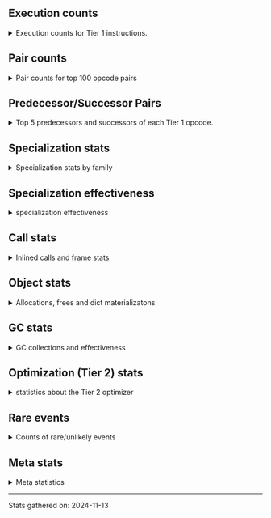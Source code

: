 ## Execution counts

<details>
<summary> Execution counts for Tier 1 instructions. </summary>


The "miss ratio" column shows the percentage of times the instruction
executed that it deoptimized. When this happens, the base unspecialized
instruction is not counted.

<table>
<thead>
<tr>
<th align="left">Name</th>
<th align="right">Base Count</th>
<th align="right">Head Count</th>
<th align="right">Change</th>
</tr>
</thead>
<tbody>
<tr>
<td align="left">JUMP_BACKWARD</td>
<td align="right">14,826</td>
<td align="right">7,745,872</td>
<td align="right">52,145.2%</td>
</tr>
<tr>
<td align="left">CALL_TUPLE_1</td>
<td align="right">62,140</td>
<td align="right">1,193,080</td>
<td align="right">1,820.0%</td>
</tr>
<tr>
<td align="left">CONTAINS_OP_SET</td>
<td align="right">71,460</td>
<td align="right">956,772</td>
<td align="right">1,238.9%</td>
</tr>
<tr>
<td align="left">STORE_FAST_LOAD_FAST</td>
<td align="right">223,006</td>
<td align="right">2,249,640</td>
<td align="right">908.8%</td>
</tr>
<tr>
<td align="left">COPY_FREE_VARS</td>
<td align="right">181,162</td>
<td align="right">1,380,780</td>
<td align="right">662.2%</td>
</tr>
<tr>
<td align="left">FOR_ITER_LIST</td>
<td align="right">1,214,826</td>
<td align="right">8,491,160</td>
<td align="right">599.0%</td>
</tr>
<tr>
<td align="left">CALL_METHOD_DESCRIPTOR_O</td>
<td align="right">147,341</td>
<td align="right">930,060</td>
<td align="right">531.2%</td>
</tr>
<tr>
<td align="left">MAP_ADD</td>
<td align="right">24,000</td>
<td align="right">144,000</td>
<td align="right">500.0%</td>
</tr>
<tr>
<td align="left">CALL_STR_1</td>
<td align="right">10,620</td>
<td align="right">54,120</td>
<td align="right">409.6%</td>
</tr>
<tr>
<td align="left">UNPACK_SEQUENCE_TUPLE</td>
<td align="right">182,540</td>
<td align="right">776,160</td>
<td align="right">325.2%</td>
</tr>
<tr>
<td align="left">FOR_ITER_TUPLE</td>
<td align="right">96,660</td>
<td align="right">325,920</td>
<td align="right">237.2%</td>
</tr>
<tr>
<td align="left">LIST_APPEND</td>
<td align="right">1,447,675</td>
<td align="right">4,455,360</td>
<td align="right">207.8%</td>
</tr>
<tr>
<td align="left">DELETE_SUBSCR</td>
<td align="right">18,000</td>
<td align="right">48,000</td>
<td align="right">166.7%</td>
</tr>
<tr>
<td align="left">CALL_LIST_APPEND</td>
<td align="right">49,841</td>
<td align="right">126,120</td>
<td align="right">153.0%</td>
</tr>
<tr>
<td align="left">STORE_SUBSCR</td>
<td align="right">28,780</td>
<td align="right">72,300</td>
<td align="right">151.2%</td>
</tr>
<tr>
<td align="left">BINARY_SUBSCR</td>
<td align="right">329,440</td>
<td align="right">818,760</td>
<td align="right">148.5%</td>
</tr>
<tr>
<td align="left">FOR_ITER</td>
<td align="right">1,455,553</td>
<td align="right">3,451,232</td>
<td align="right">137.1%</td>
</tr>
<tr>
<td align="left">SWAP</td>
<td align="right">2,015,450</td>
<td align="right">4,608,220</td>
<td align="right">128.6%</td>
</tr>
<tr>
<td align="left">STORE_FAST_STORE_FAST</td>
<td align="right">1,805,740</td>
<td align="right">4,062,620</td>
<td align="right">125.0%</td>
</tr>
<tr>
<td align="left">FOR_ITER_GEN</td>
<td align="right">254,162</td>
<td align="right">564,000</td>
<td align="right">121.9%</td>
</tr>
<tr>
<td align="left">STORE_DEREF</td>
<td align="right">179,640</td>
<td align="right">378,300</td>
<td align="right">110.6%</td>
</tr>
<tr>
<td align="left">UNPACK_SEQUENCE_TWO_TUPLE</td>
<td align="right">1,564,020</td>
<td align="right">3,243,620</td>
<td align="right">107.4%</td>
</tr>
<tr>
<td align="left">JUMP_FORWARD</td>
<td align="right">1,073,940</td>
<td align="right">2,213,980</td>
<td align="right">106.2%</td>
</tr>
<tr>
<td align="left">STORE_ATTR_SLOT</td>
<td align="right">1,363,960</td>
<td align="right">2,751,760</td>
<td align="right">101.7%</td>
</tr>
<tr>
<td align="left">FOR_ITER_RANGE</td>
<td align="right">18,240</td>
<td align="right">36,240</td>
<td align="right">98.7%</td>
</tr>
<tr>
<td align="left">BINARY_OP_ADD_INT</td>
<td align="right">46,740</td>
<td align="right">90,240</td>
<td align="right">93.1%</td>
</tr>
<tr>
<td align="left">ENTER_EXECUTOR</td>
<td align="right">3,306,116</td>
<td align="right">297,280</td>
<td align="right">-91.0%</td>
</tr>
<tr>
<td align="left">CALL_BUILTIN_O</td>
<td align="right">708,600</td>
<td align="right">1,350,720</td>
<td align="right">90.6%</td>
</tr>
<tr>
<td align="left">PUSH_NULL</td>
<td align="right">4,005,577</td>
<td align="right">7,618,520</td>
<td align="right">90.2%</td>
</tr>
<tr>
<td align="left">EXTENDED_ARG</td>
<td align="right">978,144</td>
<td align="right">1,796,340</td>
<td align="right">83.6%</td>
</tr>
<tr>
<td align="left">BINARY_SUBSCR_DICT</td>
<td align="right">1,786,200</td>
<td align="right">3,236,220</td>
<td align="right">81.2%</td>
</tr>
<tr>
<td align="left">TO_BOOL_NONE</td>
<td align="right">2,221,851</td>
<td align="right">3,912,400</td>
<td align="right">76.1%</td>
</tr>
<tr>
<td align="left">GET_ITER</td>
<td align="right">4,150,612</td>
<td align="right">7,202,340</td>
<td align="right">73.5%</td>
</tr>
<tr>
<td align="left">BUILD_LIST</td>
<td align="right">1,134,155</td>
<td align="right">1,867,800</td>
<td align="right">64.7%</td>
</tr>
<tr>
<td align="left">LOAD_ATTR_METHOD_NO_DICT</td>
<td align="right">1,894,962</td>
<td align="right">3,089,660</td>
<td align="right">63.0%</td>
</tr>
<tr>
<td align="left">IS_OP</td>
<td align="right">2,703,240</td>
<td align="right">4,295,220</td>
<td align="right">58.9%</td>
</tr>
<tr>
<td align="left">TO_BOOL</td>
<td align="right">1,732,800</td>
<td align="right">2,631,220</td>
<td align="right">51.8%</td>
</tr>
<tr>
<td align="left">LOAD_FAST_AND_CLEAR</td>
<td align="right">1,585,175</td>
<td align="right">2,274,540</td>
<td align="right">43.5%</td>
</tr>
<tr>
<td align="left">LOAD_GLOBAL_MODULE</td>
<td align="right">4,682,622</td>
<td align="right">6,560,340</td>
<td align="right">40.1%</td>
</tr>
<tr>
<td align="left">BUILD_TUPLE</td>
<td align="right">2,313,760</td>
<td align="right">3,167,640</td>
<td align="right">36.9%</td>
</tr>
<tr>
<td align="left">POP_JUMP_IF_TRUE</td>
<td align="right">4,744,200</td>
<td align="right">6,483,912</td>
<td align="right">36.7%</td>
</tr>
<tr>
<td align="left">CALL_NON_PY_GENERAL</td>
<td align="right">5,626,076</td>
<td align="right">7,630,280</td>
<td align="right">35.6%</td>
</tr>
<tr>
<td align="left">LOAD_ATTR_CLASS</td>
<td align="right">303,040</td>
<td align="right">405,360</td>
<td align="right">33.8%</td>
</tr>
<tr>
<td align="left">STORE_FAST</td>
<td align="right">14,850,100</td>
<td align="right">19,549,532</td>
<td align="right">31.6%</td>
</tr>
<tr>
<td align="left">POP_JUMP_IF_NOT_NONE</td>
<td align="right">1,964,040</td>
<td align="right">2,579,160</td>
<td align="right">31.3%</td>
</tr>
<tr>
<td align="left">LOAD_ATTR_NONDESCRIPTOR_NO_DICT</td>
<td align="right">115,080</td>
<td align="right">151,080</td>
<td align="right">31.3%</td>
</tr>
<tr>
<td align="left">STORE_SUBSCR_DICT</td>
<td align="right">1,605,560</td>
<td align="right">2,094,620</td>
<td align="right">30.5%</td>
</tr>
<tr>
<td align="left">POP_JUMP_IF_FALSE</td>
<td align="right">16,347,071</td>
<td align="right">21,290,832</td>
<td align="right">30.2%</td>
</tr>
<tr>
<td align="left">CALL_PY_EXACT_ARGS</td>
<td align="right">4,919,505</td>
<td align="right">6,302,180</td>
<td align="right">28.1%</td>
</tr>
<tr>
<td align="left">COMPARE_OP_INT</td>
<td align="right">90,240</td>
<td align="right">114,360</td>
<td align="right">26.7%</td>
</tr>
<tr>
<td align="left">UNARY_NOT</td>
<td align="right">170,880</td>
<td align="right">216,360</td>
<td align="right">26.6%</td>
</tr>
<tr>
<td align="left">LOAD_CONST_IMMORTAL</td>
<td align="right">12,018,792</td>
<td align="right">15,175,240</td>
<td align="right">26.3%</td>
</tr>
<tr>
<td align="left">LOAD_FAST_LOAD_FAST</td>
<td align="right">11,777,440</td>
<td align="right">14,777,764</td>
<td align="right">25.5%</td>
</tr>
<tr>
<td align="left">CALL_METHOD_DESCRIPTOR_NOARGS</td>
<td align="right">297,660</td>
<td align="right">372,540</td>
<td align="right">25.2%</td>
</tr>
<tr>
<td align="left">LOAD_FAST</td>
<td align="right">71,803,945</td>
<td align="right">89,841,140</td>
<td align="right">25.1%</td>
</tr>
<tr>
<td align="left">CALL_LEN</td>
<td align="right">96,240</td>
<td align="right">120,360</td>
<td align="right">25.1%</td>
</tr>
<tr>
<td align="left">BINARY_OP</td>
<td align="right">421,860</td>
<td align="right">524,580</td>
<td align="right">24.3%</td>
</tr>
<tr>
<td align="left">CALL_METHOD_DESCRIPTOR_FAST</td>
<td align="right">1,300,160</td>
<td align="right">1,577,360</td>
<td align="right">21.3%</td>
</tr>
<tr>
<td align="left">LOAD_DEREF</td>
<td align="right">13,203,028</td>
<td align="right">15,956,460</td>
<td align="right">20.9%</td>
</tr>
<tr>
<td align="left">TO_BOOL_LIST</td>
<td align="right">835,660</td>
<td align="right">986,280</td>
<td align="right">18.0%</td>
</tr>
<tr>
<td align="left">CALL_BOUND_METHOD_GENERAL</td>
<td align="right">45,900</td>
<td align="right">54,120</td>
<td align="right">17.9%</td>
</tr>
<tr>
<td align="left">LOAD_GLOBAL_BUILTIN</td>
<td align="right">5,949,795</td>
<td align="right">6,993,600</td>
<td align="right">17.5%</td>
</tr>
<tr>
<td align="left">SET_FUNCTION_ATTRIBUTE</td>
<td align="right">160,700</td>
<td align="right">186,300</td>
<td align="right">15.9%</td>
</tr>
<tr>
<td align="left">CALL_BOUND_METHOD_EXACT_ARGS</td>
<td align="right">174,220</td>
<td align="right">199,460</td>
<td align="right">14.5%</td>
</tr>
<tr>
<td align="left">MAKE_FUNCTION</td>
<td align="right">454,042</td>
<td align="right">516,300</td>
<td align="right">13.7%</td>
</tr>
<tr>
<td align="left">RESUME_CHECK</td>
<td align="right">13,022,467</td>
<td align="right">14,805,540</td>
<td align="right">13.7%</td>
</tr>
<tr>
<td align="left">CALL_BUILTIN_CLASS</td>
<td align="right">1,592,880</td>
<td align="right">1,807,800</td>
<td align="right">13.5%</td>
</tr>
<tr>
<td align="left">LOAD_ATTR_MODULE</td>
<td align="right">1,392,900</td>
<td align="right">1,576,500</td>
<td align="right">13.2%</td>
</tr>
<tr>
<td align="left">CONTAINS_OP</td>
<td align="right">1,366,800</td>
<td align="right">1,541,192</td>
<td align="right">12.8%</td>
</tr>
<tr>
<td align="left">TO_BOOL_BOOL</td>
<td align="right">10,547,080</td>
<td align="right">11,819,240</td>
<td align="right">12.1%</td>
</tr>
<tr>
<td align="left">CALL_BUILTIN_FAST</td>
<td align="right">243,500</td>
<td align="right">272,280</td>
<td align="right">11.8%</td>
</tr>
<tr>
<td align="left">COPY</td>
<td align="right">1,435,020</td>
<td align="right">1,604,160</td>
<td align="right">11.8%</td>
</tr>
<tr>
<td align="left">LOAD_ATTR_PROPERTY</td>
<td align="right">297,260</td>
<td align="right">330,540</td>
<td align="right">11.2%</td>
</tr>
<tr>
<td align="left">POP_JUMP_IF_NONE</td>
<td align="right">1,735,140</td>
<td align="right">1,921,140</td>
<td align="right">10.7%</td>
</tr>
<tr>
<td align="left">RETURN_GENERATOR</td>
<td align="right">479,742</td>
<td align="right">528,120</td>
<td align="right">10.1%</td>
</tr>
<tr>
<td align="left">DICT_MERGE</td>
<td align="right">182,820</td>
<td align="right">199,200</td>
<td align="right">9.0%</td>
</tr>
<tr>
<td align="left">LOAD_ATTR</td>
<td align="right">6,396,640</td>
<td align="right">6,923,288</td>
<td align="right">8.2%</td>
</tr>
<tr>
<td align="left">BINARY_SUBSCR_LIST_INT</td>
<td align="right">100,140</td>
<td align="right">108,360</td>
<td align="right">8.2%</td>
</tr>
<tr>
<td align="left">LOAD_CONST</td>
<td align="right">1,090,342</td>
<td align="right">1,178,820</td>
<td align="right">8.1%</td>
</tr>
<tr>
<td align="left">TO_BOOL_ALWAYS_TRUE</td>
<td align="right">424,640</td>
<td align="right">457,960</td>
<td align="right">7.8%</td>
</tr>
<tr>
<td align="left">CALL_KW_NON_PY</td>
<td align="right">162,120</td>
<td align="right">174,120</td>
<td align="right">7.4%</td>
</tr>
<tr>
<td align="left">LOAD_ATTR_SLOT</td>
<td align="right">6,571,295</td>
<td align="right">7,017,037</td>
<td align="right">6.8%</td>
</tr>
<tr>
<td align="left">LOAD_SMALL_INT</td>
<td align="right">1,167,900</td>
<td align="right">1,243,740</td>
<td align="right">6.5%</td>
</tr>
<tr>
<td align="left">POP_TOP</td>
<td align="right">6,667,483</td>
<td align="right">7,032,900</td>
<td align="right">5.5%</td>
</tr>
<tr>
<td align="left">NOP</td>
<td align="right">1,267,920</td>
<td align="right">1,327,860</td>
<td align="right">4.7%</td>
</tr>
<tr>
<td align="left">LOAD_ATTR_WITH_HINT</td>
<td align="right">2,313,880</td>
<td align="right">2,417,232</td>
<td align="right">4.5%</td>
</tr>
<tr>
<td align="left">CONTAINS_OP_DICT</td>
<td align="right">1,254,320</td>
<td align="right">1,302,360</td>
<td align="right">3.8%</td>
</tr>
<tr>
<td align="left">LOAD_ATTR_INSTANCE_VALUE</td>
<td align="right">14,800,420</td>
<td align="right">15,333,800</td>
<td align="right">3.6%</td>
</tr>
<tr>
<td align="left">CALL_ISINSTANCE</td>
<td align="right">181,320</td>
<td align="right">187,320</td>
<td align="right">3.3%</td>
</tr>
<tr>
<td align="left">MAKE_CELL</td>
<td align="right">828,600</td>
<td align="right">852,600</td>
<td align="right">2.9%</td>
</tr>
<tr>
<td align="left">BUILD_MAP</td>
<td align="right">1,099,680</td>
<td align="right">1,130,280</td>
<td align="right">2.8%</td>
</tr>
<tr>
<td align="left">STORE_ATTR_INSTANCE_VALUE</td>
<td align="right">3,719,380</td>
<td align="right">3,812,320</td>
<td align="right">2.5%</td>
</tr>
<tr>
<td align="left">LOAD_ATTR_METHOD_WITH_VALUES</td>
<td align="right">5,003,100</td>
<td align="right">5,112,660</td>
<td align="right">2.2%</td>
</tr>
<tr>
<td align="left">LOAD_ATTR_NONDESCRIPTOR_WITH_VALUES</td>
<td align="right">1,424,180</td>
<td align="right">1,451,480</td>
<td align="right">1.9%</td>
</tr>
<tr>
<td align="left">STORE_ATTR</td>
<td align="right">7,615,600</td>
<td align="right">7,706,800</td>
<td align="right">1.2%</td>
</tr>
<tr>
<td align="left">CALL_PY_GENERAL</td>
<td align="right">1,926,060</td>
<td align="right">1,934,220</td>
<td align="right">0.4%</td>
</tr>
<tr>
<td align="left">RETURN_VALUE</td>
<td align="right">15,080,440</td>
<td align="right">15,129,540</td>
<td align="right">0.3%</td>
</tr>
<tr>
<td align="left">LOAD_ATTR_CLASS_WITH_METACLASS_CHECK</td>
<td align="right">718,980</td>
<td align="right">721,200</td>
<td align="right">0.3%</td>
</tr>
<tr>
<td align="left">INTERPRETER_EXIT</td>
<td align="right">4,762,980</td>
<td align="right">4,762,980</td>
<td align="right">0.0%</td>
</tr>
<tr>
<td align="left">BINARY_SUBSCR_TUPLE_INT</td>
<td align="right">2,640,540</td>
<td align="right">2,640,540</td>
<td align="right">0.0%</td>
</tr>
<tr>
<td align="left">DELETE_ATTR</td>
<td align="right">1,224,000</td>
<td align="right">1,224,000</td>
<td align="right">0.0%</td>
</tr>
<tr>
<td align="left">CALL_ALLOC_AND_ENTER_INIT</td>
<td align="right">708,480</td>
<td align="right">708,480</td>
<td align="right">0.0%</td>
</tr>
<tr>
<td align="left">EXIT_INIT_CHECK</td>
<td align="right">702,120</td>
<td align="right">702,120</td>
<td align="right">0.0%</td>
</tr>
<tr>
<td align="left">YIELD_VALUE</td>
<td align="right">366,120</td>
<td align="right">366,120</td>
<td align="right">0.0%</td>
</tr>
<tr>
<td align="left">CALL_KW_PY</td>
<td align="right">331,320</td>
<td align="right">331,320</td>
<td align="right">0.0%</td>
</tr>
<tr>
<td align="left">END_FOR</td>
<td align="right">270,000</td>
<td align="right">270,000</td>
<td align="right">0.0%</td>
</tr>
<tr>
<td align="left">CALL_FUNCTION_EX</td>
<td align="right">241,920</td>
<td align="right">241,920</td>
<td align="right">0.0%</td>
</tr>
<tr>
<td align="left">LOAD_FAST_CHECK</td>
<td align="right">168,240</td>
<td align="right">168,240</td>
<td align="right">0.0%</td>
</tr>
<tr>
<td align="left">COMPARE_OP</td>
<td align="right">120,920</td>
<td align="right">120,920</td>
<td align="right">0.0%</td>
</tr>
<tr>
<td align="left">BUILD_SET</td>
<td align="right">72,240</td>
<td align="right">72,240</td>
<td align="right">0.0%</td>
</tr>
<tr>
<td align="left">TO_BOOL_INT</td>
<td align="right">71,440</td>
<td align="right">71,440</td>
<td align="right">0.0%</td>
</tr>
<tr>
<td align="left">CALL_INTRINSIC_1</td>
<td align="right">66,900</td>
<td align="right">66,900</td>
<td align="right">0.0%</td>
</tr>
<tr>
<td align="left">LIST_EXTEND</td>
<td align="right">66,900</td>
<td align="right">66,900</td>
<td align="right">0.0%</td>
</tr>
<tr>
<td align="left">CALL_BUILTIN_FAST_WITH_KEYWORDS</td>
<td align="right">36,240</td>
<td align="right">36,240</td>
<td align="right">0.0%</td>
</tr>
<tr>
<td align="left">CALL_KW_BOUND_METHOD</td>
<td align="right">30,160</td>
<td align="right">30,160</td>
<td align="right">0.0%</td>
</tr>
<tr>
<td align="left">BINARY_SUBSCR_GETITEM</td>
<td align="right">30,120</td>
<td align="right">30,120</td>
<td align="right">0.0%</td>
</tr>
<tr>
<td align="left">COMPARE_OP_STR</td>
<td align="right">30,120</td>
<td align="right">30,120</td>
<td align="right">0.0%</td>
</tr>
<tr>
<td align="left">UNPACK_SEQUENCE</td>
<td align="right">24,180</td>
<td align="right">24,180</td>
<td align="right">0.0%</td>
</tr>
<tr>
<td align="left">STORE_SUBSCR_LIST_INT</td>
<td align="right">24,120</td>
<td align="right">24,120</td>
<td align="right">0.0%</td>
</tr>
<tr>
<td align="left">CHECK_EXC_MATCH</td>
<td align="right">24,000</td>
<td align="right">24,000</td>
<td align="right">0.0%</td>
</tr>
<tr>
<td align="left">POP_EXCEPT</td>
<td align="right">24,000</td>
<td align="right">24,000</td>
<td align="right">0.0%</td>
</tr>
<tr>
<td align="left">PUSH_EXC_INFO</td>
<td align="right">24,000</td>
<td align="right">24,000</td>
<td align="right">0.0%</td>
</tr>
<tr>
<td align="left">LOAD_SPECIAL</td>
<td align="right">24,000</td>
<td align="right">24,000</td>
<td align="right">0.0%</td>
</tr>
<tr>
<td align="left">LOAD_ATTR_METHOD_LAZY_DICT</td>
<td align="right">24,000</td>
<td align="right">24,000</td>
<td align="right">0.0%</td>
</tr>
<tr>
<td align="left">CALL_TYPE_1</td>
<td align="right">18,120</td>
<td align="right">18,120</td>
<td align="right">0.0%</td>
</tr>
<tr>
<td align="left">CALL</td>
<td align="right">12,600</td>
<td align="right">12,600</td>
<td align="right">0.0%</td>
</tr>
<tr>
<td align="left">LOAD_SUPER_ATTR_METHOD</td>
<td align="right">12,240</td>
<td align="right">12,240</td>
<td align="right">0.0%</td>
</tr>
<tr>
<td align="left">CALL_KW</td>
<td align="right">12,080</td>
<td align="right">12,080</td>
<td align="right">0.0%</td>
</tr>
<tr>
<td align="left">IMPORT_FROM</td>
<td align="right">12,000</td>
<td align="right">12,000</td>
<td align="right">0.0%</td>
</tr>
<tr>
<td align="left">JUMP_BACKWARD_NO_INTERRUPT</td>
<td align="right">12,000</td>
<td align="right">12,000</td>
<td align="right">0.0%</td>
</tr>
<tr>
<td align="left">SET_UPDATE</td>
<td align="right">12,000</td>
<td align="right">12,000</td>
<td align="right">0.0%</td>
</tr>
<tr>
<td align="left">BINARY_OP_SUBTRACT_INT</td>
<td align="right">12,000</td>
<td align="right">12,000</td>
<td align="right">0.0%</td>
</tr>
<tr>
<td align="left">UNPACK_SEQUENCE_LIST</td>
<td align="right">12,000</td>
<td align="right">12,000</td>
<td align="right">0.0%</td>
</tr>
<tr>
<td align="left">IMPORT_NAME</td>
<td align="right">6,000</td>
<td align="right">6,000</td>
<td align="right">0.0%</td>
</tr>
<tr>
<td align="left">LOAD_GLOBAL</td>
<td align="right">260</td>
<td align="right">260</td>
<td align="right">0.0%</td>
</tr>
<tr>
<td align="left">BINARY_OP_ADD_UNICODE</td>
<td align="right">120</td>
<td align="right">120</td>
<td align="right">0.0%</td>
</tr>
<tr>
<td align="left">BINARY_OP_ADD_FLOAT</td>
<td align="right">60</td>
<td align="right">60</td>
<td align="right">0.0%</td>
</tr>
<tr>
<td align="left">BINARY_OP_SUBTRACT_FLOAT</td>
<td align="right">60</td>
<td align="right">60</td>
<td align="right">0.0%</td>
</tr>
</tbody>
</table>


</details>

## Pair counts

<details>
<summary> Pair counts for top 100 opcode pairs </summary>


Pairs of specialized operations that deoptimize and are then followed by
the corresponding unspecialized instruction are not counted as pairs.

Not included in comparative output.


</details>

## Predecessor/Successor Pairs

<details>
<summary> Top 5 predecessors and successors of each Tier 1 opcode. </summary>


This does not include the unspecialized instructions that occur after a
specialized instruction deoptimizes.

Not included in comparative output.


</details>

## Specialization stats

<details>
<summary> Specialization stats by family </summary>

### BINARY_OP

<details>
<summary> specialization stats for BINARY_OP family </summary>

<table>
<thead>
<tr>
<th align="left">Kind</th>
<th align="right">Base Count</th>
<th align="right">Base Ratio</th>
<th align="right">Head Count</th>
<th align="right">Head Ratio</th>
<th align="right">Change</th>
</tr>
</thead>
<tbody>
<tr>
<td align="left">
deferred
<details>
<summary>ⓘ</summary>

Lists the number of "deferred" (i.e. not specialized) instructions executed.
</details>
</td>
<td align="right">420,500</td>
<td align="right">80.2%</td>
<td align="right">523,200</td>
<td align="right">83.4%</td>
<td align="right">24.4%</td>
</tr>
<tr>
<td align="left">
hit
<details>
<summary>ⓘ</summary>

Specialized instructions that complete.
</details>
</td>
<td align="right">102,480</td>
<td align="right">19.5%</td>
<td align="right">102,480</td>
<td align="right">16.3%</td>
<td align="right">0.0%</td>
</tr>
</tbody>
</table>

<table>
<thead>
<tr>
<th align="left">Success</th>
<th align="right">Base Count</th>
<th align="right">Base Ratio</th>
<th align="right">Head Count</th>
<th align="right">Head Ratio</th>
<th align="right">Change</th>
</tr>
</thead>
<tbody>
<tr>
<td align="left">Failure</td>
<td align="right">1,320</td>
<td align="right">100.0%</td>
<td align="right">1,340</td>
<td align="right">100.0%</td>
<td align="right">1.5%</td>
</tr>
<tr>
<td align="left">Success</td>
<td align="right">0</td>
<td align="right">0.0%</td>
<td align="right">0</td>
<td align="right">0.0%</td>
<td align="right"></td>
</tr>
</tbody>
</table>

<table>
<thead>
<tr>
<th align="left">Failure kind</th>
<th align="right">Base Count</th>
<th align="right">Base Ratio</th>
<th align="right">Head Count</th>
<th align="right">Head Ratio</th>
<th align="right">Change</th>
</tr>
</thead>
<tbody>
<tr>
<td align="left">add other</td>
<td align="right">500</td>
<td align="right">37.9%</td>
<td align="right">520</td>
<td align="right">38.8%</td>
<td align="right">4.0%</td>
</tr>
<tr>
<td align="left">or</td>
<td align="right">320</td>
<td align="right">24.2%</td>
<td align="right">320</td>
<td align="right">23.9%</td>
<td align="right">0.0%</td>
</tr>
<tr>
<td align="left">add different types</td>
<td align="right">180</td>
<td align="right">13.6%</td>
<td align="right">180</td>
<td align="right">13.4%</td>
<td align="right">0.0%</td>
</tr>
<tr>
<td align="left">and other</td>
<td align="right">160</td>
<td align="right">12.1%</td>
<td align="right">160</td>
<td align="right">11.9%</td>
<td align="right">0.0%</td>
</tr>
<tr>
<td align="left">remainder</td>
<td align="right">80</td>
<td align="right">6.1%</td>
<td align="right">80</td>
<td align="right">6.0%</td>
<td align="right">0.0%</td>
</tr>
<tr>
<td align="left">and different types</td>
<td align="right">40</td>
<td align="right">3.0%</td>
<td align="right">40</td>
<td align="right">3.0%</td>
<td align="right">0.0%</td>
</tr>
<tr>
<td align="left">xor</td>
<td align="right">40</td>
<td align="right">3.0%</td>
<td align="right">40</td>
<td align="right">3.0%</td>
<td align="right">0.0%</td>
</tr>
</tbody>
</table>


</details>

### BINARY_SUBSCR

<details>
<summary> specialization stats for BINARY_SUBSCR family </summary>

<table>
<thead>
<tr>
<th align="left">Kind</th>
<th align="right">Base Count</th>
<th align="right">Base Ratio</th>
<th align="right">Head Count</th>
<th align="right">Head Ratio</th>
<th align="right">Change</th>
</tr>
</thead>
<tbody>
<tr>
<td align="left">
deferred
<details>
<summary>ⓘ</summary>

Lists the number of "deferred" (i.e. not specialized) instructions executed.
</details>
</td>
<td align="right">328,020</td>
<td align="right">4.8%</td>
<td align="right">817,200</td>
<td align="right">11.3%</td>
<td align="right">149.1%</td>
</tr>
<tr>
<td align="left">
hit
<details>
<summary>ⓘ</summary>

Specialized instructions that complete.
</details>
</td>
<td align="right">6,441,660</td>
<td align="right">95.1%</td>
<td align="right">6,441,660</td>
<td align="right">88.7%</td>
<td align="right">0.0%</td>
</tr>
</tbody>
</table>

<table>
<thead>
<tr>
<th align="left">Success</th>
<th align="right">Base Count</th>
<th align="right">Base Ratio</th>
<th align="right">Head Count</th>
<th align="right">Head Ratio</th>
<th align="right">Change</th>
</tr>
</thead>
<tbody>
<tr>
<td align="left">Failure</td>
<td align="right">1,300</td>
<td align="right">91.5%</td>
<td align="right">1,440</td>
<td align="right">92.3%</td>
<td align="right">10.8%</td>
</tr>
<tr>
<td align="left">Success</td>
<td align="right">120</td>
<td align="right">8.5%</td>
<td align="right">120</td>
<td align="right">7.7%</td>
<td align="right">0.0%</td>
</tr>
</tbody>
</table>

<table>
<thead>
<tr>
<th align="left">Failure kind</th>
<th align="right">Base Count</th>
<th align="right">Base Ratio</th>
<th align="right">Head Count</th>
<th align="right">Head Ratio</th>
<th align="right">Change</th>
</tr>
</thead>
<tbody>
<tr>
<td align="left">other</td>
<td align="right">1,100</td>
<td align="right">84.6%</td>
<td align="right">1,240</td>
<td align="right">86.1%</td>
<td align="right">12.7%</td>
</tr>
<tr>
<td align="left">tuple slice</td>
<td align="right">80</td>
<td align="right">6.2%</td>
<td align="right">80</td>
<td align="right">5.6%</td>
<td align="right">0.0%</td>
</tr>
<tr>
<td align="left">buffer int</td>
<td align="right">80</td>
<td align="right">6.2%</td>
<td align="right">80</td>
<td align="right">5.6%</td>
<td align="right">0.0%</td>
</tr>
<tr>
<td align="left">out of range</td>
<td align="right">40</td>
<td align="right">3.1%</td>
<td align="right">40</td>
<td align="right">2.8%</td>
<td align="right">0.0%</td>
</tr>
</tbody>
</table>


</details>

### CALL

<details>
<summary> specialization stats for CALL family </summary>

<table>
<thead>
<tr>
<th align="left">Kind</th>
<th align="right">Base Count</th>
<th align="right">Base Ratio</th>
<th align="right">Head Count</th>
<th align="right">Head Ratio</th>
<th align="right">Change</th>
</tr>
</thead>
<tbody>
<tr>
<td align="left">
miss
<details>
<summary>ⓘ</summary>

Specialized instructions that deopt.
</details>
</td>
<td align="right">360,100</td>
<td align="right">2.3%</td>
<td align="right">411,520</td>
<td align="right">2.6%</td>
<td align="right">14.3%</td>
</tr>
<tr>
<td align="left">
hit
<details>
<summary>ⓘ</summary>

Specialized instructions that complete.
</details>
</td>
<td align="right">15,251,820</td>
<td align="right">97.6%</td>
<td align="right">15,193,600</td>
<td align="right">97.3%</td>
<td align="right">-0.4%</td>
</tr>
<tr>
<td align="left">
deferred
<details>
<summary>ⓘ</summary>

Lists the number of "deferred" (i.e. not specialized) instructions executed.
</details>
</td>
<td align="right">12,120</td>
<td align="right">0.1%</td>
<td align="right">12,120</td>
<td align="right">0.1%</td>
<td align="right">0.0%</td>
</tr>
</tbody>
</table>

<table>
<thead>
<tr>
<th align="left">Success</th>
<th align="right">Base Count</th>
<th align="right">Base Ratio</th>
<th align="right">Head Count</th>
<th align="right">Head Ratio</th>
<th align="right">Change</th>
</tr>
</thead>
<tbody>
<tr>
<td align="left">Success</td>
<td align="right">7,460</td>
<td align="right">98.2%</td>
<td align="right">8,440</td>
<td align="right">98.4%</td>
<td align="right">13.1%</td>
</tr>
<tr>
<td align="left">Failure</td>
<td align="right">140</td>
<td align="right">1.8%</td>
<td align="right">140</td>
<td align="right">1.6%</td>
<td align="right">0.0%</td>
</tr>
</tbody>
</table>

<table>
<thead>
<tr>
<th align="left">Failure kind</th>
<th align="right">Base Count</th>
<th align="right">Base Ratio</th>
<th align="right">Head Count</th>
<th align="right">Head Ratio</th>
<th align="right">Change</th>
</tr>
</thead>
<tbody>
<tr>
<td align="left">out of versions</td>
<td align="right">140</td>
<td align="right">100.0%</td>
<td align="right">140</td>
<td align="right">100.0%</td>
<td align="right">0.0%</td>
</tr>
</tbody>
</table>


</details>

### CALL_KW

<details>
<summary> specialization stats for CALL_KW family </summary>

<table>
<thead>
<tr>
<th align="left">Kind</th>
<th align="right">Base Count</th>
<th align="right">Base Ratio</th>
<th align="right">Head Count</th>
<th align="right">Head Ratio</th>
<th align="right">Change</th>
</tr>
</thead>
<tbody>
<tr>
<td align="left">
deferred
<details>
<summary>ⓘ</summary>

Lists the number of "deferred" (i.e. not specialized) instructions executed.
</details>
</td>
<td align="right">12,000</td>
<td align="right">60.2%</td>
<td align="right">12,000</td>
<td align="right">60.2%</td>
<td align="right">0.0%</td>
</tr>
<tr>
<td align="left">
miss
<details>
<summary>ⓘ</summary>

Specialized instructions that deopt.
</details>
</td>
<td align="right">7,840</td>
<td align="right">39.4%</td>
<td align="right">7,840</td>
<td align="right">39.4%</td>
<td align="right">0.0%</td>
</tr>
</tbody>
</table>


</details>

### COMPARE_OP

<details>
<summary> specialization stats for COMPARE_OP family </summary>

<table>
<thead>
<tr>
<th align="left">Kind</th>
<th align="right">Base Count</th>
<th align="right">Base Ratio</th>
<th align="right">Head Count</th>
<th align="right">Head Ratio</th>
<th align="right">Change</th>
</tr>
</thead>
<tbody>
<tr>
<td align="left">
deferred
<details>
<summary>ⓘ</summary>

Lists the number of "deferred" (i.e. not specialized) instructions executed.
</details>
</td>
<td align="right">120,480</td>
<td align="right">45.4%</td>
<td align="right">120,480</td>
<td align="right">45.4%</td>
<td align="right">0.0%</td>
</tr>
<tr>
<td align="left">
hit
<details>
<summary>ⓘ</summary>

Specialized instructions that complete.
</details>
</td>
<td align="right">144,480</td>
<td align="right">54.4%</td>
<td align="right">144,480</td>
<td align="right">54.4%</td>
<td align="right">0.0%</td>
</tr>
</tbody>
</table>

<table>
<thead>
<tr>
<th align="left">Success</th>
<th align="right">Base Count</th>
<th align="right">Base Ratio</th>
<th align="right">Head Count</th>
<th align="right">Head Ratio</th>
<th align="right">Change</th>
</tr>
</thead>
<tbody>
<tr>
<td align="left">Success</td>
<td align="right">0</td>
<td align="right">0.0%</td>
<td align="right">0</td>
<td align="right">0.0%</td>
<td align="right"></td>
</tr>
<tr>
<td align="left">Failure</td>
<td align="right">440</td>
<td align="right">100.0%</td>
<td align="right">440</td>
<td align="right">100.0%</td>
<td align="right">0.0%</td>
</tr>
</tbody>
</table>

<table>
<thead>
<tr>
<th align="left">Failure kind</th>
<th align="right">Base Count</th>
<th align="right">Base Ratio</th>
<th align="right">Head Count</th>
<th align="right">Head Ratio</th>
<th align="right">Change</th>
</tr>
</thead>
<tbody>
<tr>
<td align="left">different types</td>
<td align="right">200</td>
<td align="right">45.5%</td>
<td align="right">200</td>
<td align="right">45.5%</td>
<td align="right">0.0%</td>
</tr>
<tr>
<td align="left">bool</td>
<td align="right">80</td>
<td align="right">18.2%</td>
<td align="right">80</td>
<td align="right">18.2%</td>
<td align="right">0.0%</td>
</tr>
<tr>
<td align="left">long float</td>
<td align="right">80</td>
<td align="right">18.2%</td>
<td align="right">80</td>
<td align="right">18.2%</td>
<td align="right">0.0%</td>
</tr>
<tr>
<td align="left">other</td>
<td align="right">40</td>
<td align="right">9.1%</td>
<td align="right">40</td>
<td align="right">9.1%</td>
<td align="right">0.0%</td>
</tr>
<tr>
<td align="left">tuple</td>
<td align="right">40</td>
<td align="right">9.1%</td>
<td align="right">40</td>
<td align="right">9.1%</td>
<td align="right">0.0%</td>
</tr>
</tbody>
</table>


</details>

### CONTAINS_OP

<details>
<summary> specialization stats for CONTAINS_OP family </summary>

<table>
<thead>
<tr>
<th align="left">Kind</th>
<th align="right">Base Count</th>
<th align="right">Base Ratio</th>
<th align="right">Head Count</th>
<th align="right">Head Ratio</th>
<th align="right">Change</th>
</tr>
</thead>
<tbody>
<tr>
<td align="left">
deferred
<details>
<summary>ⓘ</summary>

Lists the number of "deferred" (i.e. not specialized) instructions executed.
</details>
</td>
<td align="right">1,365,720</td>
<td align="right">37.7%</td>
<td align="right">1,540,092</td>
<td align="right">40.5%</td>
<td align="right">12.8%</td>
</tr>
<tr>
<td align="left">
hit
<details>
<summary>ⓘ</summary>

Specialized instructions that complete.
</details>
</td>
<td align="right">2,253,243</td>
<td align="right">62.1%</td>
<td align="right">2,253,132</td>
<td align="right">59.3%</td>
<td align="right">-0.0%</td>
</tr>
<tr>
<td align="left">
miss
<details>
<summary>ⓘ</summary>

Specialized instructions that deopt.
</details>
</td>
<td align="right">6,000</td>
<td align="right">0.2%</td>
<td align="right">6,000</td>
<td align="right">0.2%</td>
<td align="right">0.0%</td>
</tr>
</tbody>
</table>

<table>
<thead>
<tr>
<th align="left">Success</th>
<th align="right">Base Count</th>
<th align="right">Base Ratio</th>
<th align="right">Head Count</th>
<th align="right">Head Ratio</th>
<th align="right">Change</th>
</tr>
</thead>
<tbody>
<tr>
<td align="left">Failure</td>
<td align="right">1,080</td>
<td align="right">100.0%</td>
<td align="right">1,100</td>
<td align="right">100.0%</td>
<td align="right">1.9%</td>
</tr>
<tr>
<td align="left">Success</td>
<td align="right">0</td>
<td align="right">0.0%</td>
<td align="right">0</td>
<td align="right">0.0%</td>
<td align="right"></td>
</tr>
</tbody>
</table>

<table>
<thead>
<tr>
<th align="left">Failure kind</th>
<th align="right">Base Count</th>
<th align="right">Base Ratio</th>
<th align="right">Head Count</th>
<th align="right">Head Ratio</th>
<th align="right">Change</th>
</tr>
</thead>
<tbody>
<tr>
<td align="left">other</td>
<td align="right">520</td>
<td align="right">48.1%</td>
<td align="right">540</td>
<td align="right">49.1%</td>
<td align="right">3.8%</td>
</tr>
<tr>
<td align="left">tuple</td>
<td align="right">520</td>
<td align="right">48.1%</td>
<td align="right">520</td>
<td align="right">47.3%</td>
<td align="right">0.0%</td>
</tr>
<tr>
<td align="left">list</td>
<td align="right">40</td>
<td align="right">3.7%</td>
<td align="right">40</td>
<td align="right">3.6%</td>
<td align="right">0.0%</td>
</tr>
</tbody>
</table>


</details>

### FOR_ITER

<details>
<summary> specialization stats for FOR_ITER family </summary>

<table>
<thead>
<tr>
<th align="left">Kind</th>
<th align="right">Base Count</th>
<th align="right">Base Ratio</th>
<th align="right">Head Count</th>
<th align="right">Head Ratio</th>
<th align="right">Change</th>
</tr>
</thead>
<tbody>
<tr>
<td align="left">
hit
<details>
<summary>ⓘ</summary>

Specialized instructions that complete.
</details>
</td>
<td align="right">1,885,246</td>
<td align="right">56.3%</td>
<td align="right">9,404,600</td>
<td align="right">73.1%</td>
<td align="right">398.9%</td>
</tr>
<tr>
<td align="left">
deferred
<details>
<summary>ⓘ</summary>

Lists the number of "deferred" (i.e. not specialized) instructions executed.
</details>
</td>
<td align="right">1,453,173</td>
<td align="right">43.4%</td>
<td align="right">3,448,552</td>
<td align="right">26.8%</td>
<td align="right">137.3%</td>
</tr>
<tr>
<td align="left">
miss
<details>
<summary>ⓘ</summary>

Specialized instructions that deopt.
</details>
</td>
<td align="right">8,480</td>
<td align="right">0.3%</td>
<td align="right">12,720</td>
<td align="right">0.1%</td>
<td align="right">50.0%</td>
</tr>
</tbody>
</table>

<table>
<thead>
<tr>
<th align="left">Success</th>
<th align="right">Base Count</th>
<th align="right">Base Ratio</th>
<th align="right">Head Count</th>
<th align="right">Head Ratio</th>
<th align="right">Change</th>
</tr>
</thead>
<tbody>
<tr>
<td align="left">Success</td>
<td align="right">240</td>
<td align="right">9.4%</td>
<td align="right">320</td>
<td align="right">11.0%</td>
<td align="right">33.3%</td>
</tr>
<tr>
<td align="left">Failure</td>
<td align="right">2,300</td>
<td align="right">90.6%</td>
<td align="right">2,600</td>
<td align="right">89.0%</td>
<td align="right">13.0%</td>
</tr>
</tbody>
</table>

<table>
<thead>
<tr>
<th align="left">Failure kind</th>
<th align="right">Base Count</th>
<th align="right">Base Ratio</th>
<th align="right">Head Count</th>
<th align="right">Head Ratio</th>
<th align="right">Change</th>
</tr>
</thead>
<tbody>
<tr>
<td align="left">zip</td>
<td align="right">260</td>
<td align="right">11.3%</td>
<td align="right">480</td>
<td align="right">18.5%</td>
<td align="right">84.6%</td>
</tr>
<tr>
<td align="left">dict items</td>
<td align="right">220</td>
<td align="right">9.6%</td>
<td align="right">280</td>
<td align="right">10.8%</td>
<td align="right">27.3%</td>
</tr>
<tr>
<td align="left">set</td>
<td align="right">1,200</td>
<td align="right">52.2%</td>
<td align="right">1,220</td>
<td align="right">46.9%</td>
<td align="right">1.7%</td>
</tr>
<tr>
<td align="left">itertools</td>
<td align="right">200</td>
<td align="right">8.7%</td>
<td align="right">200</td>
<td align="right">7.7%</td>
<td align="right">0.0%</td>
</tr>
<tr>
<td align="left">other</td>
<td align="right">140</td>
<td align="right">6.1%</td>
<td align="right">140</td>
<td align="right">5.4%</td>
<td align="right">0.0%</td>
</tr>
<tr>
<td align="left">dict keys</td>
<td align="right">120</td>
<td align="right">5.2%</td>
<td align="right">120</td>
<td align="right">4.6%</td>
<td align="right">0.0%</td>
</tr>
<tr>
<td align="left">enumerate</td>
<td align="right">80</td>
<td align="right">3.5%</td>
<td align="right">80</td>
<td align="right">3.1%</td>
<td align="right">0.0%</td>
</tr>
<tr>
<td align="left">dict values</td>
<td align="right">40</td>
<td align="right">1.7%</td>
<td align="right">40</td>
<td align="right">1.5%</td>
<td align="right">0.0%</td>
</tr>
<tr>
<td align="left">reversed list</td>
<td align="right">40</td>
<td align="right">1.7%</td>
<td align="right">40</td>
<td align="right">1.5%</td>
<td align="right">0.0%</td>
</tr>
</tbody>
</table>


</details>

### LOAD_ATTR

<details>
<summary> specialization stats for LOAD_ATTR family </summary>

<table>
<thead>
<tr>
<th align="left">Kind</th>
<th align="right">Base Count</th>
<th align="right">Base Ratio</th>
<th align="right">Head Count</th>
<th align="right">Head Ratio</th>
<th align="right">Change</th>
</tr>
</thead>
<tbody>
<tr>
<td align="left">
deferred
<details>
<summary>ⓘ</summary>

Lists the number of "deferred" (i.e. not specialized) instructions executed.
</details>
</td>
<td align="right">6,377,680</td>
<td align="right">14.6%</td>
<td align="right">6,902,540</td>
<td align="right">15.5%</td>
<td align="right">8.2%</td>
</tr>
<tr>
<td align="left">
miss
<details>
<summary>ⓘ</summary>

Specialized instructions that deopt.
</details>
</td>
<td align="right">3,091,607</td>
<td align="right">7.1%</td>
<td align="right">3,207,999</td>
<td align="right">7.2%</td>
<td align="right">3.8%</td>
</tr>
<tr>
<td align="left">
hit
<details>
<summary>ⓘ</summary>

Specialized instructions that complete.
</details>
</td>
<td align="right">34,327,928</td>
<td align="right">78.3%</td>
<td align="right">34,422,550</td>
<td align="right">77.3%</td>
<td align="right">0.3%</td>
</tr>
</tbody>
</table>

<table>
<thead>
<tr>
<th align="left">Success</th>
<th align="right">Base Count</th>
<th align="right">Base Ratio</th>
<th align="right">Head Count</th>
<th align="right">Head Ratio</th>
<th align="right">Change</th>
</tr>
</thead>
<tbody>
<tr>
<td align="left">Failure</td>
<td align="right">13,920</td>
<td align="right">17.9%</td>
<td align="right">14,700</td>
<td align="right">18.0%</td>
<td align="right">5.6%</td>
</tr>
<tr>
<td align="left">Success</td>
<td align="right">63,995</td>
<td align="right">82.1%</td>
<td align="right">67,137</td>
<td align="right">82.0%</td>
<td align="right">4.9%</td>
</tr>
</tbody>
</table>

<table>
<thead>
<tr>
<th align="left">Failure kind</th>
<th align="right">Base Count</th>
<th align="right">Base Ratio</th>
<th align="right">Head Count</th>
<th align="right">Head Ratio</th>
<th align="right">Change</th>
</tr>
</thead>
<tbody>
<tr>
<td align="left">mutable class</td>
<td align="right">7,360</td>
<td align="right">52.9%</td>
<td align="right">8,000</td>
<td align="right">54.4%</td>
<td align="right">8.7%</td>
</tr>
<tr>
<td align="left">method</td>
<td align="right">1,320</td>
<td align="right">9.5%</td>
<td align="right">1,380</td>
<td align="right">9.4%</td>
<td align="right">4.5%</td>
</tr>
<tr>
<td align="left">class method obj</td>
<td align="right">520</td>
<td align="right">3.7%</td>
<td align="right">540</td>
<td align="right">3.7%</td>
<td align="right">3.8%</td>
</tr>
<tr>
<td align="left">metaclass attribute</td>
<td align="right">540</td>
<td align="right">3.9%</td>
<td align="right">560</td>
<td align="right">3.8%</td>
<td align="right">3.7%</td>
</tr>
<tr>
<td align="left">not in dict</td>
<td align="right">2,160</td>
<td align="right">15.5%</td>
<td align="right">2,160</td>
<td align="right">14.7%</td>
<td align="right">0.0%</td>
</tr>
<tr>
<td align="left">overriding descriptor</td>
<td align="right">1,300</td>
<td align="right">9.3%</td>
<td align="right">1,300</td>
<td align="right">8.8%</td>
<td align="right">0.0%</td>
</tr>
<tr>
<td align="left">overridden</td>
<td align="right">200</td>
<td align="right">1.4%</td>
<td align="right">200</td>
<td align="right">1.4%</td>
<td align="right">0.0%</td>
</tr>
<tr>
<td align="left">split dict</td>
<td align="right">140</td>
<td align="right">1.0%</td>
<td align="right">140</td>
<td align="right">1.0%</td>
<td align="right">0.0%</td>
</tr>
<tr>
<td align="left">builtin class method</td>
<td align="right">40</td>
<td align="right">0.3%</td>
<td align="right">40</td>
<td align="right">0.3%</td>
<td align="right">0.0%</td>
</tr>
<tr>
<td align="left">non object slot</td>
<td align="right">20</td>
<td align="right">0.1%</td>
<td align="right">20</td>
<td align="right">0.1%</td>
<td align="right">0.0%</td>
</tr>
</tbody>
</table>


</details>

### LOAD_GLOBAL

<details>
<summary> specialization stats for LOAD_GLOBAL family </summary>

<table>
<thead>
<tr>
<th align="left">Kind</th>
<th align="right">Base Count</th>
<th align="right">Base Ratio</th>
<th align="right">Head Count</th>
<th align="right">Head Ratio</th>
<th align="right">Change</th>
</tr>
</thead>
<tbody>
<tr>
<td align="left">
hit
<details>
<summary>ⓘ</summary>

Specialized instructions that complete.
</details>
</td>
<td align="right">10,632,417</td>
<td align="right">100.0%</td>
<td align="right">13,553,940</td>
<td align="right">100.0%</td>
<td align="right">27.5%</td>
</tr>
</tbody>
</table>

<table>
<thead>
<tr>
<th align="left">Success</th>
<th align="right">Base Count</th>
<th align="right">Base Ratio</th>
<th align="right">Head Count</th>
<th align="right">Head Ratio</th>
<th align="right">Change</th>
</tr>
</thead>
<tbody>
<tr>
<td align="left">Success</td>
<td align="right">260</td>
<td align="right">100.0%</td>
<td align="right">260</td>
<td align="right">100.0%</td>
<td align="right">0.0%</td>
</tr>
<tr>
<td align="left">Failure</td>
<td align="right">0</td>
<td align="right">0.0%</td>
<td align="right">0</td>
<td align="right">0.0%</td>
<td align="right"></td>
</tr>
</tbody>
</table>


</details>

### LOAD_SUPER_ATTR

<details>
<summary> specialization stats for LOAD_SUPER_ATTR family </summary>

<table>
<thead>
<tr>
<th align="left">Kind</th>
<th align="right">Base Count</th>
<th align="right">Base Ratio</th>
<th align="right">Head Count</th>
<th align="right">Head Ratio</th>
<th align="right">Change</th>
</tr>
</thead>
<tbody>
<tr>
<td align="left">
hit
<details>
<summary>ⓘ</summary>

Specialized instructions that complete.
</details>
</td>
<td align="right">12,240</td>
<td align="right">100.0%</td>
<td align="right">12,240</td>
<td align="right">100.0%</td>
<td align="right">0.0%</td>
</tr>
</tbody>
</table>


</details>

### STORE_ATTR

<details>
<summary> specialization stats for STORE_ATTR family </summary>

<table>
<thead>
<tr>
<th align="left">Kind</th>
<th align="right">Base Count</th>
<th align="right">Base Ratio</th>
<th align="right">Head Count</th>
<th align="right">Head Ratio</th>
<th align="right">Change</th>
</tr>
</thead>
<tbody>
<tr>
<td align="left">
deferred
<details>
<summary>ⓘ</summary>

Lists the number of "deferred" (i.e. not specialized) instructions executed.
</details>
</td>
<td align="right">7,611,180</td>
<td align="right">52.0%</td>
<td align="right">7,702,260</td>
<td align="right">52.3%</td>
<td align="right">1.2%</td>
</tr>
<tr>
<td align="left">
hit
<details>
<summary>ⓘ</summary>

Specialized instructions that complete.
</details>
</td>
<td align="right">6,659,380</td>
<td align="right">45.5%</td>
<td align="right">6,659,380</td>
<td align="right">45.2%</td>
<td align="right">0.0%</td>
</tr>
<tr>
<td align="left">
miss
<details>
<summary>ⓘ</summary>

Specialized instructions that deopt.
</details>
</td>
<td align="right">358,900</td>
<td align="right">2.5%</td>
<td align="right">358,900</td>
<td align="right">2.4%</td>
<td align="right">0.0%</td>
</tr>
</tbody>
</table>

<table>
<thead>
<tr>
<th align="left">Success</th>
<th align="right">Base Count</th>
<th align="right">Base Ratio</th>
<th align="right">Head Count</th>
<th align="right">Head Ratio</th>
<th align="right">Change</th>
</tr>
</thead>
<tbody>
<tr>
<td align="left">Failure</td>
<td align="right">4,420</td>
<td align="right">39.4%</td>
<td align="right">4,540</td>
<td align="right">40.0%</td>
<td align="right">2.7%</td>
</tr>
<tr>
<td align="left">Success</td>
<td align="right">6,800</td>
<td align="right">60.6%</td>
<td align="right">6,800</td>
<td align="right">60.0%</td>
<td align="right">0.0%</td>
</tr>
</tbody>
</table>

<table>
<thead>
<tr>
<th align="left">Failure kind</th>
<th align="right">Base Count</th>
<th align="right">Base Ratio</th>
<th align="right">Head Count</th>
<th align="right">Head Ratio</th>
<th align="right">Change</th>
</tr>
</thead>
<tbody>
<tr>
<td align="left">not in dict</td>
<td align="right">120</td>
<td align="right">2.7%</td>
<td align="right">200</td>
<td align="right">4.4%</td>
<td align="right">66.7%</td>
</tr>
<tr>
<td align="left">class attr simple</td>
<td align="right">3,180</td>
<td align="right">71.9%</td>
<td align="right">3,220</td>
<td align="right">70.9%</td>
<td align="right">1.3%</td>
</tr>
<tr>
<td align="left">mutable class</td>
<td align="right">480</td>
<td align="right">10.9%</td>
<td align="right">480</td>
<td align="right">10.6%</td>
<td align="right">0.0%</td>
</tr>
<tr>
<td align="left">method</td>
<td align="right">320</td>
<td align="right">7.2%</td>
<td align="right">320</td>
<td align="right">7.0%</td>
<td align="right">0.0%</td>
</tr>
<tr>
<td align="left">overriding descriptor</td>
<td align="right">160</td>
<td align="right">3.6%</td>
<td align="right">160</td>
<td align="right">3.5%</td>
<td align="right">0.0%</td>
</tr>
<tr>
<td align="left">split dict</td>
<td align="right">120</td>
<td align="right">2.7%</td>
<td align="right">120</td>
<td align="right">2.6%</td>
<td align="right">0.0%</td>
</tr>
<tr>
<td align="left">overridden</td>
<td align="right">40</td>
<td align="right">0.9%</td>
<td align="right">40</td>
<td align="right">0.9%</td>
<td align="right">0.0%</td>
</tr>
</tbody>
</table>


</details>

### STORE_SUBSCR

<details>
<summary> specialization stats for STORE_SUBSCR family </summary>

<table>
<thead>
<tr>
<th align="left">Kind</th>
<th align="right">Base Count</th>
<th align="right">Base Ratio</th>
<th align="right">Head Count</th>
<th align="right">Head Ratio</th>
<th align="right">Change</th>
</tr>
</thead>
<tbody>
<tr>
<td align="left">
deferred
<details>
<summary>ⓘ</summary>

Lists the number of "deferred" (i.e. not specialized) instructions executed.
</details>
</td>
<td align="right">28,620</td>
<td align="right">1.2%</td>
<td align="right">72,120</td>
<td align="right">3.1%</td>
<td align="right">152.0%</td>
</tr>
<tr>
<td align="left">
hit
<details>
<summary>ⓘ</summary>

Specialized instructions that complete.
</details>
</td>
<td align="right">2,263,380</td>
<td align="right">98.7%</td>
<td align="right">2,263,380</td>
<td align="right">96.9%</td>
<td align="right">0.0%</td>
</tr>
</tbody>
</table>

<table>
<thead>
<tr>
<th align="left">Success</th>
<th align="right">Base Count</th>
<th align="right">Base Ratio</th>
<th align="right">Head Count</th>
<th align="right">Head Ratio</th>
<th align="right">Change</th>
</tr>
</thead>
<tbody>
<tr>
<td align="left">Failure</td>
<td align="right">140</td>
<td align="right">87.5%</td>
<td align="right">160</td>
<td align="right">88.9%</td>
<td align="right">14.3%</td>
</tr>
<tr>
<td align="left">Success</td>
<td align="right">20</td>
<td align="right">12.5%</td>
<td align="right">20</td>
<td align="right">11.1%</td>
<td align="right">0.0%</td>
</tr>
</tbody>
</table>

<table>
<thead>
<tr>
<th align="left">Failure kind</th>
<th align="right">Base Count</th>
<th align="right">Base Ratio</th>
<th align="right">Head Count</th>
<th align="right">Head Ratio</th>
<th align="right">Change</th>
</tr>
</thead>
<tbody>
<tr>
<td align="left">dict subclass no override</td>
<td align="right">100</td>
<td align="right">71.4%</td>
<td align="right">120</td>
<td align="right">75.0%</td>
<td align="right">20.0%</td>
</tr>
<tr>
<td align="left">py simple</td>
<td align="right">40</td>
<td align="right">28.6%</td>
<td align="right">40</td>
<td align="right">25.0%</td>
<td align="right">0.0%</td>
</tr>
</tbody>
</table>


</details>

### TO_BOOL

<details>
<summary> specialization stats for TO_BOOL family </summary>

<table>
<thead>
<tr>
<th align="left">Kind</th>
<th align="right">Base Count</th>
<th align="right">Base Ratio</th>
<th align="right">Head Count</th>
<th align="right">Head Ratio</th>
<th align="right">Change</th>
</tr>
</thead>
<tbody>
<tr>
<td align="left">
miss
<details>
<summary>ⓘ</summary>

Specialized instructions that deopt.
</details>
</td>
<td align="right">136,900</td>
<td align="right">0.8%</td>
<td align="right">419,380</td>
<td align="right">2.1%</td>
<td align="right">206.3%</td>
</tr>
<tr>
<td align="left">
deferred
<details>
<summary>ⓘ</summary>

Lists the number of "deferred" (i.e. not specialized) instructions executed.
</details>
</td>
<td align="right">1,726,960</td>
<td align="right">9.6%</td>
<td align="right">2,614,980</td>
<td align="right">13.2%</td>
<td align="right">51.4%</td>
</tr>
<tr>
<td align="left">
hit
<details>
<summary>ⓘ</summary>

Specialized instructions that complete.
</details>
</td>
<td align="right">16,050,191</td>
<td align="right">89.6%</td>
<td align="right">16,710,820</td>
<td align="right">84.6%</td>
<td align="right">4.1%</td>
</tr>
</tbody>
</table>

<table>
<thead>
<tr>
<th align="left">Success</th>
<th align="right">Base Count</th>
<th align="right">Base Ratio</th>
<th align="right">Head Count</th>
<th align="right">Head Ratio</th>
<th align="right">Change</th>
</tr>
</thead>
<tbody>
<tr>
<td align="left">Success</td>
<td align="right">2,720</td>
<td align="right">32.1%</td>
<td align="right">8,020</td>
<td align="right">33.2%</td>
<td align="right">194.9%</td>
</tr>
<tr>
<td align="left">Failure</td>
<td align="right">5,760</td>
<td align="right">67.9%</td>
<td align="right">16,160</td>
<td align="right">66.8%</td>
<td align="right">180.6%</td>
</tr>
</tbody>
</table>

<table>
<thead>
<tr>
<th align="left">Failure kind</th>
<th align="right">Base Count</th>
<th align="right">Base Ratio</th>
<th align="right">Head Count</th>
<th align="right">Head Ratio</th>
<th align="right">Change</th>
</tr>
</thead>
<tbody>
<tr>
<td align="left">tuple</td>
<td align="right">1,600</td>
<td align="right">27.8%</td>
<td align="right">8,220</td>
<td align="right">50.9%</td>
<td align="right">413.8%</td>
</tr>
<tr>
<td align="left">mapping</td>
<td align="right">920</td>
<td align="right">16.0%</td>
<td align="right">4,720</td>
<td align="right">29.2%</td>
<td align="right">413.0%</td>
</tr>
<tr>
<td align="left">other</td>
<td align="right">560</td>
<td align="right">9.7%</td>
<td align="right">420</td>
<td align="right">2.6%</td>
<td align="right">-25.0%</td>
</tr>
<tr>
<td align="left">dict</td>
<td align="right">600</td>
<td align="right">10.4%</td>
<td align="right">660</td>
<td align="right">4.1%</td>
<td align="right">10.0%</td>
</tr>
<tr>
<td align="left">number</td>
<td align="right">620</td>
<td align="right">10.8%</td>
<td align="right">680</td>
<td align="right">4.2%</td>
<td align="right">9.7%</td>
</tr>
<tr>
<td align="left">set</td>
<td align="right">1,280</td>
<td align="right">22.2%</td>
<td align="right">1,280</td>
<td align="right">7.9%</td>
<td align="right">0.0%</td>
</tr>
<tr>
<td align="left">sequence</td>
<td align="right">180</td>
<td align="right">3.1%</td>
<td align="right">180</td>
<td align="right">1.1%</td>
<td align="right">0.0%</td>
</tr>
</tbody>
</table>


</details>

### UNPACK_SEQUENCE

<details>
<summary> specialization stats for UNPACK_SEQUENCE family </summary>

<table>
<thead>
<tr>
<th align="left">Kind</th>
<th align="right">Base Count</th>
<th align="right">Base Ratio</th>
<th align="right">Head Count</th>
<th align="right">Head Ratio</th>
<th align="right">Change</th>
</tr>
</thead>
<tbody>
<tr>
<td align="left">
deferred
<details>
<summary>ⓘ</summary>

Lists the number of "deferred" (i.e. not specialized) instructions executed.
</details>
</td>
<td align="right">24,120</td>
<td align="right">0.6%</td>
<td align="right">24,120</td>
<td align="right">0.6%</td>
<td align="right">0.0%</td>
</tr>
<tr>
<td align="left">
hit
<details>
<summary>ⓘ</summary>

Specialized instructions that complete.
</details>
</td>
<td align="right">4,329,060</td>
<td align="right">99.4%</td>
<td align="right">4,329,060</td>
<td align="right">99.4%</td>
<td align="right">0.0%</td>
</tr>
</tbody>
</table>

<table>
<thead>
<tr>
<th align="left">Success</th>
<th align="right">Base Count</th>
<th align="right">Base Ratio</th>
<th align="right">Head Count</th>
<th align="right">Head Ratio</th>
<th align="right">Change</th>
</tr>
</thead>
<tbody>
<tr>
<td align="left">Success</td>
<td align="right">20</td>
<td align="right">33.3%</td>
<td align="right">20</td>
<td align="right">33.3%</td>
<td align="right">0.0%</td>
</tr>
<tr>
<td align="left">Failure</td>
<td align="right">40</td>
<td align="right">66.7%</td>
<td align="right">40</td>
<td align="right">66.7%</td>
<td align="right">0.0%</td>
</tr>
</tbody>
</table>

<table>
<thead>
<tr>
<th align="left">Failure kind</th>
<th align="right">Base Count</th>
<th align="right">Base Ratio</th>
<th align="right">Head Count</th>
<th align="right">Head Ratio</th>
<th align="right">Change</th>
</tr>
</thead>
<tbody>
<tr>
<td align="left">sequence</td>
<td align="right">40</td>
<td align="right">100.0%</td>
<td align="right">40</td>
<td align="right">100.0%</td>
<td align="right">0.0%</td>
</tr>
</tbody>
</table>


</details>


</details>

## Specialization effectiveness

<details>
<summary> specialization effectiveness </summary>


All entries are execution counts. Should add up to the total number of
Tier 1 instructions executed.

<table>
<thead>
<tr>
<th align="left">Instructions</th>
<th align="right">Base Count</th>
<th align="right">Base Ratio</th>
<th align="right">Head Count</th>
<th align="right">Head Ratio</th>
<th align="right">Change</th>
</tr>
</thead>
<tbody>
<tr>
<td align="left">
Basic
<details>
<summary>ⓘ</summary>

Instructions that are not and cannot be specialized, e.g. `LOAD_FAST`.
</details>
</td>
<td align="right">201,750,171</td>
<td align="right">59.2%</td>
<td align="right">267,431,992</td>
<td align="right">60.0%</td>
<td align="right">32.6%</td>
</tr>
<tr>
<td align="left">
Specialized hits
<details>
<summary>ⓘ</summary>

Specialized instructions, e.g. `LOAD_ATTR_MODULE` that complete.
</details>
</td>
<td align="right">115,461,918</td>
<td align="right">33.9%</td>
<td align="right">150,064,162</td>
<td align="right">33.7%</td>
<td align="right">30.0%</td>
</tr>
<tr>
<td align="left">
Not specialized
<details>
<summary>ⓘ</summary>

Instructions that could be specialized but aren't, e.g. `LOAD_ATTR`, `BINARY_SLICE`.
</details>
</td>
<td align="right">19,517,513</td>
<td align="right">5.7%</td>
<td align="right">23,839,412</td>
<td align="right">5.3%</td>
<td align="right">22.1%</td>
</tr>
<tr>
<td align="left">
Specialized misses
<details>
<summary>ⓘ</summary>

Specialized instructions, e.g. `LOAD_ATTR_MODULE` that deopt.
</details>
</td>
<td align="right">3,969,857</td>
<td align="right">1.2%</td>
<td align="right">4,424,379</td>
<td align="right">1.0%</td>
<td align="right">11.4%</td>
</tr>
</tbody>
</table>

### Deferred by instruction

<details>
<summary> Breakdown of deferred (not specialized) instruction counts by family </summary>

<table>
<thead>
<tr>
<th align="left">Name</th>
<th align="right">Base Count</th>
<th align="right">Base Ratio</th>
<th align="right">Head Count</th>
<th align="right">Head Ratio</th>
<th align="right">Change</th>
</tr>
</thead>
<tbody>
<tr>
<td align="left">STORE_SUBSCR</td>
<td align="right">28,620</td>
<td align="right">0.1%</td>
<td align="right">72,120</td>
<td align="right">0.3%</td>
<td align="right">152.0%</td>
</tr>
<tr>
<td align="left">BINARY_SUBSCR</td>
<td align="right">328,020</td>
<td align="right">1.7%</td>
<td align="right">817,200</td>
<td align="right">3.4%</td>
<td align="right">149.1%</td>
</tr>
<tr>
<td align="left">FOR_ITER</td>
<td align="right">1,453,173</td>
<td align="right">7.5%</td>
<td align="right">3,448,552</td>
<td align="right">14.5%</td>
<td align="right">137.3%</td>
</tr>
<tr>
<td align="left">TO_BOOL</td>
<td align="right">1,726,960</td>
<td align="right">8.9%</td>
<td align="right">2,614,980</td>
<td align="right">11.0%</td>
<td align="right">51.4%</td>
</tr>
<tr>
<td align="left">BINARY_OP</td>
<td align="right">420,500</td>
<td align="right">2.2%</td>
<td align="right">523,200</td>
<td align="right">2.2%</td>
<td align="right">24.4%</td>
</tr>
<tr>
<td align="left">CONTAINS_OP</td>
<td align="right">1,365,720</td>
<td align="right">7.0%</td>
<td align="right">1,540,092</td>
<td align="right">6.5%</td>
<td align="right">12.8%</td>
</tr>
<tr>
<td align="left">LOAD_ATTR</td>
<td align="right">6,377,680</td>
<td align="right">32.7%</td>
<td align="right">6,902,540</td>
<td align="right">29.0%</td>
<td align="right">8.2%</td>
</tr>
<tr>
<td align="left">STORE_ATTR</td>
<td align="right">7,611,180</td>
<td align="right">39.1%</td>
<td align="right">7,702,260</td>
<td align="right">32.4%</td>
<td align="right">1.2%</td>
</tr>
<tr>
<td align="left">COMPARE_OP</td>
<td align="right">120,480</td>
<td align="right">0.6%</td>
<td align="right">120,480</td>
<td align="right">0.5%</td>
<td align="right">0.0%</td>
</tr>
<tr>
<td align="left">UNPACK_SEQUENCE</td>
<td align="right">24,120</td>
<td align="right">0.1%</td>
<td align="right">24,120</td>
<td align="right">0.1%</td>
<td align="right">0.0%</td>
</tr>
</tbody>
</table>


</details>

### Misses by instruction

<details>
<summary> Breakdown of misses (specialized deopts) instruction counts by family </summary>

<table>
<thead>
<tr>
<th align="left">Name</th>
<th align="right">Base Count</th>
<th align="right">Base Ratio</th>
<th align="right">Head Count</th>
<th align="right">Head Ratio</th>
<th align="right">Change</th>
</tr>
</thead>
<tbody>
<tr>
<td align="left">LOAD_ATTR_SLOT</td>
<td align="right">215,867</td>
<td align="right">5.4%</td>
<td align="right">294,747</td>
<td align="right">6.7%</td>
<td align="right">36.5%</td>
</tr>
<tr>
<td align="left">CALL_PY_EXACT_ARGS</td>
<td align="right">126,400</td>
<td align="right">3.2%</td>
<td align="right">171,460</td>
<td align="right">3.9%</td>
<td align="right">35.6%</td>
</tr>
<tr>
<td align="left">TO_BOOL_NONE</td>
<td align="right">51,740</td>
<td align="right">1.3%</td>
<td align="right">61,960</td>
<td align="right">1.4%</td>
<td align="right">19.8%</td>
</tr>
<tr>
<td align="left">LOAD_ATTR_WITH_HINT</td>
<td align="right">123,320</td>
<td align="right">3.1%</td>
<td align="right">140,472</td>
<td align="right">3.2%</td>
<td align="right">13.9%</td>
</tr>
<tr>
<td align="left">LOAD_ATTR_METHOD_WITH_VALUES</td>
<td align="right">534,160</td>
<td align="right">13.5%</td>
<td align="right">553,460</td>
<td align="right">12.5%</td>
<td align="right">3.6%</td>
</tr>
<tr>
<td align="left">LOAD_ATTR_INSTANCE_VALUE</td>
<td align="right">1,245,320</td>
<td align="right">31.4%</td>
<td align="right">1,246,380</td>
<td align="right">28.2%</td>
<td align="right">0.1%</td>
</tr>
<tr>
<td align="left">LOAD_ATTR_NONDESCRIPTOR_WITH_VALUES</td>
<td align="right">869,460</td>
<td align="right">21.9%</td>
<td align="right">869,460</td>
<td align="right">19.7%</td>
<td align="right">0.0%</td>
</tr>
<tr>
<td align="left">STORE_ATTR_INSTANCE_VALUE</td>
<td align="right">306,300</td>
<td align="right">7.7%</td>
<td align="right">306,300</td>
<td align="right">6.9%</td>
<td align="right">0.0%</td>
</tr>
<tr>
<td align="left">CALL_METHOD_DESCRIPTOR_FAST</td>
<td align="right">178,220</td>
<td align="right">4.5%</td>
<td align="right">178,220</td>
<td align="right">4.0%</td>
<td align="right">0.0%</td>
</tr>
<tr>
<td align="left">STORE_ATTR_SLOT</td>
<td align="right">52,600</td>
<td align="right">1.3%</td>
<td align="right"></td>
<td align="right"></td>
<td align="right"></td>
</tr>
<tr>
<td align="left">TO_BOOL_BOOL</td>
<td align="right"></td>
<td align="right"></td>
<td align="right">286,080</td>
<td align="right">6.5%</td>
<td align="right"></td>
</tr>
</tbody>
</table>


</details>


</details>

## Call stats

<details>
<summary> Inlined calls and frame stats </summary>


This shows what fraction of calls to Python functions are inlined (i.e.
not having a call at the C level) and for those that are not, where the
call comes from.  The various categories overlap.

Also includes the count of frame objects created.

<table>
<thead>
<tr>
<th align="left"></th>
<th align="right">Base Count</th>
<th align="right">Base Ratio</th>
<th align="right">Head Count</th>
<th align="right">Head Ratio</th>
<th align="right">Change</th>
</tr>
</thead>
<tbody>
<tr>
<td align="left">Calls to PyEval_EvalDefault</td>
<td align="right">4,763,040</td>
<td align="right">31.1%</td>
<td align="right">4,763,040</td>
<td align="right">31.1%</td>
<td align="right">0.0%</td>
</tr>
<tr>
<td align="left">Calls to Python functions inlined</td>
<td align="right">10,570,620</td>
<td align="right">68.9%</td>
<td align="right">10,570,620</td>
<td align="right">68.9%</td>
<td align="right">0.0%</td>
</tr>
<tr>
<td align="left">Calls via PyEval_EvalFrame (total)</td>
<td align="right">4,763,040</td>
<td align="right">31.1%</td>
<td align="right">4,763,040</td>
<td align="right">31.1%</td>
<td align="right">0.0%</td>
</tr>
<tr>
<td align="left">Calls via PyEval_EvalFrame (vector)</td>
<td align="right">4,438,800</td>
<td align="right">28.9%</td>
<td align="right">4,438,800</td>
<td align="right">28.9%</td>
<td align="right">0.0%</td>
</tr>
<tr>
<td align="left">Calls via PyEval_EvalFrame (generator)</td>
<td align="right">324,240</td>
<td align="right">2.1%</td>
<td align="right">324,240</td>
<td align="right">2.1%</td>
<td align="right">0.0%</td>
</tr>
<tr>
<td align="left">Calls via PyEval_EvalFrame (legacy)</td>
<td align="right">0</td>
<td align="right">0.0%</td>
<td align="right">0</td>
<td align="right">0.0%</td>
<td align="right"></td>
</tr>
<tr>
<td align="left">Calls via PyEval_EvalFrame (function vectorcall)</td>
<td align="right">4,438,800</td>
<td align="right">28.9%</td>
<td align="right">4,438,800</td>
<td align="right">28.9%</td>
<td align="right">0.0%</td>
</tr>
<tr>
<td align="left">Calls via PyEval_EvalFrame (build class)</td>
<td align="right">0</td>
<td align="right">0.0%</td>
<td align="right">0</td>
<td align="right">0.0%</td>
<td align="right"></td>
</tr>
<tr>
<td align="left">Calls via PyEval_EvalFrame (slot)</td>
<td align="right">1,284,480</td>
<td align="right">8.4%</td>
<td align="right">1,284,480</td>
<td align="right">8.4%</td>
<td align="right">0.0%</td>
</tr>
<tr>
<td align="left">Calls via PyEval_EvalFrame (function ex)</td>
<td align="right">72,660</td>
<td align="right">0.5%</td>
<td align="right">72,660</td>
<td align="right">0.5%</td>
<td align="right">0.0%</td>
</tr>
<tr>
<td align="left">Calls via PyEval_EvalFrame (api)</td>
<td align="right">432,480</td>
<td align="right">2.8%</td>
<td align="right">432,480</td>
<td align="right">2.8%</td>
<td align="right">0.0%</td>
</tr>
<tr>
<td align="left">Calls via PyEval_EvalFrame (method)</td>
<td align="right">0</td>
<td align="right">0.0%</td>
<td align="right">0</td>
<td align="right">0.0%</td>
<td align="right"></td>
</tr>
<tr>
<td align="left">Frame objects created</td>
<td align="right">36,000</td>
<td align="right">0.2%</td>
<td align="right">36,000</td>
<td align="right">0.2%</td>
<td align="right">0.0%</td>
</tr>
<tr>
<td align="left">Frames pushed</td>
<td align="right">15,147,540</td>
<td align="right">98.8%</td>
<td align="right">15,147,540</td>
<td align="right">98.8%</td>
<td align="right">0.0%</td>
</tr>
</tbody>
</table>


</details>

## Object stats

<details>
<summary> Allocations, frees and dict materializatons </summary>


Below, "allocations" means "allocations that are not from a freelist".
Total allocations = "Allocations from freelist" + "Allocations".

"Inline values" is the number of values arrays inlined into objects.

The cache hit/miss numbers are for the MRO cache, split into dunder and
other names.

<table>
<thead>
<tr>
<th align="left"></th>
<th align="right">Base Count</th>
<th align="right">Base Ratio</th>
<th align="right">Head Count</th>
<th align="right">Head Ratio</th>
<th align="right">Change</th>
</tr>
</thead>
<tbody>
<tr>
<td align="left">Mortal increfs</td>
<td align="right">157,817,640</td>
<td align="right">35.6%</td>
<td align="right">93,650,026</td>
<td align="right">21.7%</td>
<td align="right">-40.7%</td>
</tr>
<tr>
<td align="left">Mortal decrefs</td>
<td align="right">158,649,757</td>
<td align="right">33.3%</td>
<td align="right">105,643,826</td>
<td align="right">23.1%</td>
<td align="right">-33.4%</td>
</tr>
<tr>
<td align="left">Interpreter mortal increfs</td>
<td align="right">158,678,739</td>
<td align="right">35.8%</td>
<td align="right">209,542,638</td>
<td align="right">48.6%</td>
<td align="right">32.1%</td>
</tr>
<tr>
<td align="left">Interpreter mortal decrefs</td>
<td align="right">194,459,757</td>
<td align="right">40.8%</td>
<td align="right">234,146,600</td>
<td align="right">51.1%</td>
<td align="right">20.4%</td>
</tr>
<tr>
<td align="left">Interpreter immortal increfs</td>
<td align="right">43,747,646</td>
<td align="right">9.9%</td>
<td align="right">51,106,360</td>
<td align="right">11.9%</td>
<td align="right">16.8%</td>
</tr>
<tr>
<td align="left">Interpreter immortal decrefs</td>
<td align="right">41,524,182</td>
<td align="right">8.7%</td>
<td align="right">48,433,780</td>
<td align="right">10.6%</td>
<td align="right">16.6%</td>
</tr>
<tr>
<td align="left">Immortal decrefs</td>
<td align="right">81,473,510</td>
<td align="right">17.1%</td>
<td align="right">69,818,625</td>
<td align="right">15.2%</td>
<td align="right">-14.3%</td>
</tr>
<tr>
<td align="left">Immortal increfs</td>
<td align="right">83,149,096</td>
<td align="right">18.8%</td>
<td align="right">76,814,508</td>
<td align="right">17.8%</td>
<td align="right">-7.6%</td>
</tr>
<tr>
<td align="left">Allocations to 4 kbytes</td>
<td align="right">104,119</td>
<td align="right">0.3%</td>
<td align="right">96,420</td>
<td align="right">0.2%</td>
<td align="right">-7.4%</td>
</tr>
<tr>
<td align="left">Allocations over 4 kbytes</td>
<td align="right">12,400</td>
<td align="right">0.0%</td>
<td align="right">12,000</td>
<td align="right">0.0%</td>
<td align="right">-3.2%</td>
</tr>
<tr>
<td align="left">Method cache misses</td>
<td align="right">449,942</td>
<td align="right"></td>
<td align="right">459,314</td>
<td align="right"></td>
<td align="right">2.1%</td>
</tr>
<tr>
<td align="left">Method cache collisions</td>
<td align="right">618,812</td>
<td align="right"></td>
<td align="right">627,007</td>
<td align="right"></td>
<td align="right">1.3%</td>
</tr>
<tr>
<td align="left">Method cache dunder misses</td>
<td align="right">168,870</td>
<td align="right"></td>
<td align="right">167,693</td>
<td align="right"></td>
<td align="right">-0.7%</td>
</tr>
<tr>
<td align="left">Method cache dunder hits</td>
<td align="right">8,974,370</td>
<td align="right"></td>
<td align="right">9,017,927</td>
<td align="right"></td>
<td align="right">0.5%</td>
</tr>
<tr>
<td align="left">Method cache hits</td>
<td align="right">19,055,125</td>
<td align="right"></td>
<td align="right">19,115,493</td>
<td align="right"></td>
<td align="right">0.3%</td>
</tr>
<tr>
<td align="left">Frees</td>
<td align="right">24,121,938</td>
<td align="right"></td>
<td align="right">24,107,663</td>
<td align="right"></td>
<td align="right">-0.1%</td>
</tr>
<tr>
<td align="left">Allocations</td>
<td align="right">22,441,819</td>
<td align="right">57.0%</td>
<td align="right">22,428,820</td>
<td align="right">57.0%</td>
<td align="right">-0.1%</td>
</tr>
<tr>
<td align="left">Allocations to 512 bytes</td>
<td align="right">22,325,300</td>
<td align="right">56.7%</td>
<td align="right">22,320,400</td>
<td align="right">56.7%</td>
<td align="right">-0.0%</td>
</tr>
<tr>
<td align="left">Frees to freelist</td>
<td align="right">16,941,340</td>
<td align="right"></td>
<td align="right">16,940,760</td>
<td align="right"></td>
<td align="right">-0.0%</td>
</tr>
<tr>
<td align="left">Allocations from freelist</td>
<td align="right">16,917,460</td>
<td align="right">43.0%</td>
<td align="right">16,917,160</td>
<td align="right">43.0%</td>
<td align="right">-0.0%</td>
</tr>
<tr>
<td align="left">Inline values</td>
<td align="right">1,622,520</td>
<td align="right"></td>
<td align="right">1,622,520</td>
<td align="right"></td>
<td align="right">0.0%</td>
</tr>
<tr>
<td align="left">Materialize dict (on request)</td>
<td align="right">696,720</td>
<td align="right">42.9%</td>
<td align="right">696,720</td>
<td align="right">42.9%</td>
<td align="right">0.0%</td>
</tr>
<tr>
<td align="left">Materialize dict (new key)</td>
<td align="right">24,120</td>
<td align="right">1.5%</td>
<td align="right">24,120</td>
<td align="right">1.5%</td>
<td align="right">0.0%</td>
</tr>
<tr>
<td align="left">Materialize dict (too big)</td>
<td align="right">0</td>
<td align="right">0.0%</td>
<td align="right">0</td>
<td align="right">0.0%</td>
<td align="right"></td>
</tr>
<tr>
<td align="left">Materialize dict (str subclass)</td>
<td align="right">0</td>
<td align="right">0.0%</td>
<td align="right">0</td>
<td align="right">0.0%</td>
<td align="right"></td>
</tr>
</tbody>
</table>


</details>

## GC stats

<details>
<summary> GC collections and effectiveness </summary>


Collected/visits gives some measure of efficiency.

<table>
<thead>
<tr>
<th align="right">Generation</th>
<th align="right">Base Collections</th>
<th align="right">Base Objects collected</th>
<th align="right">Base Object visits</th>
<th align="right">Head Collections</th>
<th align="right">Head Objects collected</th>
<th align="right">Head Object visits</th>
</tr>
</thead>
<tbody>
<tr>
<td align="right">0</td>
<td align="right">0</td>
<td align="right">0</td>
<td align="right">0</td>
<td align="right">0</td>
<td align="right">0</td>
<td align="right">0</td>
</tr>
<tr>
<td align="right">1</td>
<td align="right">20</td>
<td align="right">1,440</td>
<td align="right">131,074</td>
<td align="right">20</td>
<td align="right">720</td>
<td align="right">176,240</td>
</tr>
<tr>
<td align="right">2</td>
<td align="right">0</td>
<td align="right">0</td>
<td align="right">0</td>
<td align="right">0</td>
<td align="right">0</td>
<td align="right">0</td>
</tr>
</tbody>
</table>


</details>

## Optimization (Tier 2) stats

<details>
<summary> statistics about the Tier 2 optimizer </summary>

<table>
<thead>
<tr>
<th align="left"></th>
<th align="right">Base Count</th>
<th align="right">Base Ratio</th>
<th align="right">Head Count</th>
<th align="right">Head Ratio</th>
<th align="right">Change</th>
</tr>
</thead>
<tbody>
<tr>
<td align="left">
Trace stack overflow
<details>
<summary>ⓘ</summary>

A trace is truncated because it would require more than 5 stack frames.
</details>
</td>
<td align="right">40</td>
<td align="right">0.2%</td>
<td align="right">0</td>
<td align="right">0.0%</td>
<td align="right">-100.0%</td>
</tr>
<tr>
<td align="left">
Inner loop found
<details>
<summary>ⓘ</summary>

A trace is truncated because it has an inner loop
</details>
</td>
<td align="right">280</td>
<td align="right">1.7%</td>
<td align="right">0</td>
<td align="right">0.0%</td>
<td align="right">-100.0%</td>
</tr>
<tr>
<td align="left">
Traces created
<details>
<summary>ⓘ</summary>

The number of traces that were successfully created.
</details>
</td>
<td align="right">13,379</td>
<td align="right">79.0%</td>
<td align="right">140</td>
<td align="right">36.8%</td>
<td align="right">-99.0%</td>
</tr>
<tr>
<td align="left">
Optimization attempts
<details>
<summary>ⓘ</summary>

The number of times a potential trace is identified.  Specifically, this occurs in the JUMP BACKWARD instruction when the counter reaches a threshold.
</details>
</td>
<td align="right">16,940</td>
<td align="right"></td>
<td align="right">380</td>
<td align="right"></td>
<td align="right">-97.8%</td>
</tr>
<tr>
<td align="left">
Low confidence
<details>
<summary>ⓘ</summary>

A trace is abandoned because the likelihood of the jump to top being taken is too low.
</details>
</td>
<td align="right">540</td>
<td align="right">3.2%</td>
<td align="right">20</td>
<td align="right">5.3%</td>
<td align="right">-96.3%</td>
</tr>
<tr>
<td align="left">
Trace stack underflow
<details>
<summary>ⓘ</summary>

A potential trace is abandoned because it pops more frames than it pushes.
</details>
</td>
<td align="right">6,820</td>
<td align="right">40.3%</td>
<td align="right">280</td>
<td align="right">73.7%</td>
<td align="right">-95.9%</td>
</tr>
<tr>
<td align="left">
Trace too short
<details>
<summary>ⓘ</summary>

A potential trace is abandoced because it it too short.
</details>
</td>
<td align="right">3,521</td>
<td align="right">20.8%</td>
<td align="right">240</td>
<td align="right">63.2%</td>
<td align="right">-93.2%</td>
</tr>
<tr>
<td align="left">
Uops executed
<details>
<summary>ⓘ</summary>

The total number of uops (micro-operations) that were executed
</details>
</td>
<td align="right">254,989,643</td>
<td align="right">2,204.8%</td>
<td align="right">17,693,380</td>
<td align="right">1,743.6%</td>
<td align="right">-93.1%</td>
</tr>
<tr>
<td align="left">
Traces executed
<details>
<summary>ⓘ</summary>

The number of traces that were executed
</details>
</td>
<td align="right">11,565,252</td>
<td align="right"></td>
<td align="right">1,014,760</td>
<td align="right"></td>
<td align="right">-91.2%</td>
</tr>
<tr>
<td align="left">
Trace too long
<details>
<summary>ⓘ</summary>

A trace is truncated because it is longer than the instruction buffer.
</details>
</td>
<td align="right">0</td>
<td align="right">0.0%</td>
<td align="right">0</td>
<td align="right">0.0%</td>
<td align="right"></td>
</tr>
<tr>
<td align="left">
Recursive call
<details>
<summary>ⓘ</summary>

A trace is truncated because it has a recursive call.
</details>
</td>
<td align="right">0</td>
<td align="right">0.0%</td>
<td align="right">0</td>
<td align="right">0.0%</td>
<td align="right"></td>
</tr>
<tr>
<td align="left">
Executors invalidated
<details>
<summary>ⓘ</summary>

The number of executors that were invalidated due to watched dictionary changes.
</details>
</td>
<td align="right">0</td>
<td align="right">0.0%</td>
<td align="right">0</td>
<td align="right">0.0%</td>
<td align="right"></td>
</tr>
</tbody>
</table>

<table>
<thead>
<tr>
<th align="left"></th>
<th align="right">Base Count</th>
<th align="right">Base Ratio</th>
<th align="right">Head Count</th>
<th align="right">Head Ratio</th>
<th align="right">Change</th>
</tr>
</thead>
<tbody>
<tr>
<td align="left">
Optimizer attempts
<details>
<summary>ⓘ</summary>

The number of times the trace optimizer (_Py_uop_analyze_and_optimize) was run.
</details>
</td>
<td align="right">13,379</td>
<td align="right"></td>
<td align="right">140</td>
<td align="right"></td>
<td align="right">-99.0%</td>
</tr>
<tr>
<td align="left">
Optimizer successes
<details>
<summary>ⓘ</summary>

The number of traces that were successfully optimized.
</details>
</td>
<td align="right">13,239</td>
<td align="right">99.0%</td>
<td align="right">140</td>
<td align="right">100.0%</td>
<td align="right">-98.9%</td>
</tr>
<tr>
<td align="left">
Optimizer no memory
<details>
<summary>ⓘ</summary>

The number of optimizations that failed due to no memory.
</details>
</td>
<td align="right">0</td>
<td align="right">0.0%</td>
<td align="right">0</td>
<td align="right">0.0%</td>
<td align="right"></td>
</tr>
<tr>
<td align="left">
Remove globals builtins changed
<details>
<summary>ⓘ</summary>

The builtins changed during optimization
</details>
</td>
<td align="right">0</td>
<td align="right">0.0%</td>
<td align="right">0</td>
<td align="right">0.0%</td>
<td align="right"></td>
</tr>
<tr>
<td align="left">
Remove globals incorrect keys
<details>
<summary>ⓘ</summary>

The keys in the globals dictionary aren't what was expected
</details>
</td>
<td align="right">0</td>
<td align="right">0.0%</td>
<td align="right">0</td>
<td align="right">0.0%</td>
<td align="right"></td>
</tr>
</tbody>
</table>

### Trace length histogram

<details>
<summary> trace length histogram </summary>

<table>
<thead>
<tr>
<th align="left">Range</th>
<th align="right">Base Count</th>
<th align="right">Base Ratio</th>
<th align="right">Head Count</th>
<th align="right">Head Ratio</th>
<th align="right">Change</th>
</tr>
</thead>
<tbody>
<tr>
<td align="left"><= 1</td>
<td align="right">0</td>
<td align="right">0.0%</td>
<td align="right">0</td>
<td align="right">0.0%</td>
<td align="right"></td>
</tr>
<tr>
<td align="left"><= 2</td>
<td align="right">0</td>
<td align="right">0.0%</td>
<td align="right">0</td>
<td align="right">0.0%</td>
<td align="right"></td>
</tr>
<tr>
<td align="left"><= 4</td>
<td align="right">0</td>
<td align="right">0.0%</td>
<td align="right">0</td>
<td align="right">0.0%</td>
<td align="right"></td>
</tr>
<tr>
<td align="left"><= 8</td>
<td align="right">2,940</td>
<td align="right">22.0%</td>
<td align="right">20</td>
<td align="right">14.3%</td>
<td align="right">-99.3%</td>
</tr>
<tr>
<td align="left"><= 16</td>
<td align="right">2,120</td>
<td align="right">15.8%</td>
<td align="right">0</td>
<td align="right">0.0%</td>
<td align="right">-100.0%</td>
</tr>
<tr>
<td align="left"><= 32</td>
<td align="right">3,299</td>
<td align="right">24.7%</td>
<td align="right">80</td>
<td align="right">57.1%</td>
<td align="right">-97.6%</td>
</tr>
<tr>
<td align="left"><= 64</td>
<td align="right">3,000</td>
<td align="right">22.4%</td>
<td align="right">40</td>
<td align="right">28.6%</td>
<td align="right">-98.7%</td>
</tr>
<tr>
<td align="left"><= 128</td>
<td align="right">960</td>
<td align="right">7.2%</td>
<td align="right"></td>
<td align="right"></td>
<td align="right"></td>
</tr>
<tr>
<td align="left"><= 256</td>
<td align="right">920</td>
<td align="right">6.9%</td>
<td align="right"></td>
<td align="right"></td>
<td align="right"></td>
</tr>
<tr>
<td align="left"><= 512</td>
<td align="right">140</td>
<td align="right">1.0%</td>
<td align="right"></td>
<td align="right"></td>
<td align="right"></td>
</tr>
</tbody>
</table>


</details>

### Optimized trace length histogram

<details>
<summary> optimized trace length histogram </summary>

<table>
<thead>
<tr>
<th align="left">Range</th>
<th align="right">Base Count</th>
<th align="right">Base Ratio</th>
<th align="right">Head Count</th>
<th align="right">Head Ratio</th>
<th align="right">Change</th>
</tr>
</thead>
<tbody>
<tr>
<td align="left"><= 1</td>
<td align="right">0</td>
<td align="right">0.0%</td>
<td align="right">0</td>
<td align="right">0.0%</td>
<td align="right"></td>
</tr>
<tr>
<td align="left"><= 2</td>
<td align="right">0</td>
<td align="right">0.0%</td>
<td align="right">0</td>
<td align="right">0.0%</td>
<td align="right"></td>
</tr>
<tr>
<td align="left"><= 4</td>
<td align="right">600</td>
<td align="right">4.5%</td>
<td align="right">0</td>
<td align="right">0.0%</td>
<td align="right">-100.0%</td>
</tr>
<tr>
<td align="left"><= 8</td>
<td align="right">3,540</td>
<td align="right">26.5%</td>
<td align="right">20</td>
<td align="right">14.3%</td>
<td align="right">-99.4%</td>
</tr>
<tr>
<td align="left"><= 16</td>
<td align="right">1,460</td>
<td align="right">10.9%</td>
<td align="right">20</td>
<td align="right">14.3%</td>
<td align="right">-98.6%</td>
</tr>
<tr>
<td align="left"><= 32</td>
<td align="right">3,599</td>
<td align="right">26.9%</td>
<td align="right">80</td>
<td align="right">57.1%</td>
<td align="right">-97.8%</td>
</tr>
<tr>
<td align="left"><= 64</td>
<td align="right">2,700</td>
<td align="right">20.2%</td>
<td align="right">20</td>
<td align="right">14.3%</td>
<td align="right">-99.3%</td>
</tr>
<tr>
<td align="left"><= 128</td>
<td align="right">920</td>
<td align="right">6.9%</td>
<td align="right"></td>
<td align="right"></td>
<td align="right"></td>
</tr>
<tr>
<td align="left"><= 256</td>
<td align="right">420</td>
<td align="right">3.1%</td>
<td align="right"></td>
<td align="right"></td>
<td align="right"></td>
</tr>
</tbody>
</table>


</details>

### Trace run length histogram

<details>
<summary> trace run length histogram </summary>

<table>
<thead>
<tr>
<th align="left">Range</th>
<th align="right">Base Count</th>
<th align="right">Base Ratio</th>
<th align="right">Head Count</th>
<th align="right">Head Ratio</th>
<th align="right">Change</th>
</tr>
</thead>
<tbody>
<tr>
<td align="left"><= 1</td>
<td align="right">0</td>
<td align="right">0.0%</td>
<td align="right">0</td>
<td align="right">0.0%</td>
<td align="right"></td>
</tr>
</tbody>
</table>


</details>

### Uop execution stats

<details>
<summary> uop execution stats </summary>

<table>
<thead>
<tr>
<th align="left">Name</th>
<th align="right">Base Count</th>
<th align="right">Head Count</th>
<th align="right">Change</th>
</tr>
</thead>
<tbody>
<tr>
<td align="left">_ITER_NEXT_LIST</td>
<td align="right">4,399,674</td>
<td align="right">144,640</td>
<td align="right">-96.7%</td>
</tr>
<tr>
<td align="left">_PUSH_NULL</td>
<td align="right">3,757,583</td>
<td align="right">144,640</td>
<td align="right">-96.2%</td>
</tr>
<tr>
<td align="left">_GUARD_TYPE_VERSION</td>
<td align="right">3,225,358</td>
<td align="right">151,400</td>
<td align="right">-95.3%</td>
</tr>
<tr>
<td align="left">_LIST_APPEND</td>
<td align="right">3,160,325</td>
<td align="right">152,640</td>
<td align="right">-95.2%</td>
</tr>
<tr>
<td align="left">_STORE_FAST</td>
<td align="right">5,796,440</td>
<td align="right">289,280</td>
<td align="right">-95.0%</td>
</tr>
<tr>
<td align="left">_LOAD_FAST_1</td>
<td align="right">2,640,425</td>
<td align="right">144,640</td>
<td align="right">-94.5%</td>
</tr>
<tr>
<td align="left">_SWAP</td>
<td align="right">2,744,170</td>
<td align="right">151,400</td>
<td align="right">-94.5%</td>
</tr>
<tr>
<td align="left">_CHECK_VALIDITY</td>
<td align="right">20,718,547</td>
<td align="right">1,164,400</td>
<td align="right">-94.4%</td>
</tr>
<tr>
<td align="left">_GUARD_IS_FALSE_POP</td>
<td align="right">2,522,886</td>
<td align="right">143,400</td>
<td align="right">-94.3%</td>
</tr>
<tr>
<td align="left">_SET_IP</td>
<td align="right">24,490,527</td>
<td align="right">1,461,700</td>
<td align="right">-94.0%</td>
</tr>
<tr>
<td align="left">_CHECK_PERIODIC</td>
<td align="right">13,838,760</td>
<td align="right">890,640</td>
<td align="right">-93.6%</td>
</tr>
<tr>
<td align="left">_LOAD_FAST_6</td>
<td align="right">2,346,839</td>
<td align="right">152,640</td>
<td align="right">-93.5%</td>
</tr>
<tr>
<td align="left">_LOAD_FAST</td>
<td align="right">10,841,724</td>
<td align="right">715,700</td>
<td align="right">-93.4%</td>
</tr>
<tr>
<td align="left">_CALL_NON_PY_GENERAL</td>
<td align="right">2,148,844</td>
<td align="right">144,640</td>
<td align="right">-93.3%</td>
</tr>
<tr>
<td align="left">_CHECK_IS_NOT_PY_CALLABLE</td>
<td align="right">2,148,844</td>
<td align="right">144,640</td>
<td align="right">-93.3%</td>
</tr>
<tr>
<td align="left">_JUMP_TO_TOP</td>
<td align="right">3,661,240</td>
<td align="right">297,280</td>
<td align="right">-91.9%</td>
</tr>
<tr>
<td align="left">_MAKE_WARM</td>
<td align="right">15,226,492</td>
<td align="right">1,312,040</td>
<td align="right">-91.4%</td>
</tr>
<tr>
<td align="left">_START_EXECUTOR</td>
<td align="right">11,565,252</td>
<td align="right">1,014,760</td>
<td align="right">-91.2%</td>
</tr>
<tr>
<td align="left">_ITER_CHECK_LIST</td>
<td align="right">7,998,014</td>
<td align="right">715,720</td>
<td align="right">-91.1%</td>
</tr>
<tr>
<td align="left">_GUARD_NOT_EXHAUSTED_LIST</td>
<td align="right">7,992,014</td>
<td align="right">715,720</td>
<td align="right">-91.0%</td>
</tr>
<tr>
<td align="left">_LOAD_FAST_7</td>
<td align="right">3,252,084</td>
<td align="right">296,040</td>
<td align="right">-90.9%</td>
</tr>
<tr>
<td align="left">_EXIT_TRACE</td>
<td align="right">11,042,050</td>
<td align="right">1,014,760</td>
<td align="right">-90.8%</td>
</tr>
<tr>
<td align="left">_LOAD_FAST_3</td>
<td align="right">2,843,429</td>
<td align="right">296,040</td>
<td align="right">-89.6%</td>
</tr>
<tr>
<td align="left">_LOAD_FAST_4</td>
<td align="right">1,435,109</td>
<td align="right">151,400</td>
<td align="right">-89.5%</td>
</tr>
<tr>
<td align="left">_CHECK_VALIDITY_AND_SET_IP</td>
<td align="right">6,905,547</td>
<td align="right">731,720</td>
<td align="right">-89.4%</td>
</tr>
<tr>
<td align="left">_LOAD_FAST_0</td>
<td align="right">3,967,173</td>
<td align="right">454,200</td>
<td align="right">-88.6%</td>
</tr>
<tr>
<td align="left">_CALL_TUPLE_1</td>
<td align="right">1,282,340</td>
<td align="right">151,400</td>
<td align="right">-88.2%</td>
</tr>
<tr>
<td align="left">_TO_BOOL_NONE</td>
<td align="right">1,283,940</td>
<td align="right">152,640</td>
<td align="right">-88.1%</td>
</tr>
<tr>
<td align="left">_GET_ITER</td>
<td align="right">3,478,148</td>
<td align="right">426,420</td>
<td align="right">-87.7%</td>
</tr>
<tr>
<td align="left">_TO_BOOL_BOOL</td>
<td align="right">1,144,660</td>
<td align="right">143,400</td>
<td align="right">-87.5%</td>
</tr>
<tr>
<td align="left">_FOR_ITER_TIER_TWO</td>
<td align="right">2,300,790</td>
<td align="right">305,300</td>
<td align="right">-86.7%</td>
</tr>
<tr>
<td align="left">_POP_TOP</td>
<td align="right">6,481,504</td>
<td align="right">870,080</td>
<td align="right">-86.6%</td>
</tr>
<tr>
<td align="left">_UNPACK_SEQUENCE_TWO_TUPLE</td>
<td align="right">1,976,880</td>
<td align="right">297,280</td>
<td align="right">-85.0%</td>
</tr>
<tr>
<td align="left">_STORE_FAST_7</td>
<td align="right">1,681,243</td>
<td align="right">304,040</td>
<td align="right">-81.9%</td>
</tr>
<tr>
<td align="left">_LOAD_CONST_INLINE_BORROW</td>
<td align="right">3,964,908</td>
<td align="right">717,440</td>
<td align="right">-81.9%</td>
</tr>
<tr>
<td align="left">_BINARY_SUBSCR_DICT</td>
<td align="right">1,876,440</td>
<td align="right">426,420</td>
<td align="right">-77.3%</td>
</tr>
<tr>
<td align="left">_STORE_SUBSCR_DICT</td>
<td align="right">633,700</td>
<td align="right">144,640</td>
<td align="right">-77.2%</td>
</tr>
<tr>
<td align="left">_STORE_FAST_6</td>
<td align="right">1,323,120</td>
<td align="right">304,040</td>
<td align="right">-77.0%</td>
</tr>
<tr>
<td align="left">_STORE_ATTR_SLOT</td>
<td align="right">1,842,000</td>
<td align="right">454,200</td>
<td align="right">-75.3%</td>
</tr>
<tr>
<td align="left">_GUARD_IS_TRUE_POP</td>
<td align="right">3,192,289</td>
<td align="right"></td>
<td align="right"></td>
</tr>
<tr>
<td align="left">_LOAD_DEREF</td>
<td align="right">2,753,432</td>
<td align="right"></td>
<td align="right"></td>
</tr>
<tr>
<td align="left">_LOAD_CONST_INLINE</td>
<td align="right">1,905,418</td>
<td align="right"></td>
<td align="right"></td>
</tr>
<tr>
<td align="left">_TO_BOOL</td>
<td align="right">1,790,689</td>
<td align="right"></td>
<td align="right"></td>
</tr>
<tr>
<td align="left">_PUSH_FRAME</td>
<td align="right">1,766,433</td>
<td align="right"></td>
<td align="right"></td>
</tr>
<tr>
<td align="left">_CHECK_FUNCTION</td>
<td align="right">1,683,084</td>
<td align="right"></td>
<td align="right"></td>
</tr>
<tr>
<td align="left">_IS_OP</td>
<td align="right">1,591,980</td>
<td align="right"></td>
<td align="right"></td>
</tr>
<tr>
<td align="left">_SAVE_RETURN_OFFSET</td>
<td align="right">1,456,595</td>
<td align="right"></td>
<td align="right"></td>
</tr>
<tr>
<td align="left">_CHECK_FUNCTION_VERSION</td>
<td align="right">1,415,175</td>
<td align="right"></td>
<td align="right"></td>
</tr>
<tr>
<td align="left">_CHECK_FUNCTION_EXACT_ARGS</td>
<td align="right">1,406,935</td>
<td align="right"></td>
<td align="right"></td>
</tr>
<tr>
<td align="left">_STORE_FAST_1</td>
<td align="right">1,373,685</td>
<td align="right"></td>
<td align="right"></td>
</tr>
<tr>
<td align="left">_RESUME_CHECK</td>
<td align="right">1,344,538</td>
<td align="right"></td>
<td align="right"></td>
</tr>
<tr>
<td align="left">_CHECK_STACK_SPACE_OPERAND</td>
<td align="right">1,315,877</td>
<td align="right"></td>
<td align="right"></td>
</tr>
<tr>
<td align="left">_INIT_CALL_PY_EXACT_ARGS_1</td>
<td align="right">1,211,898</td>
<td align="right"></td>
<td align="right"></td>
</tr>
<tr>
<td align="left">_COPY_FREE_VARS</td>
<td align="right">1,199,618</td>
<td align="right"></td>
<td align="right"></td>
</tr>
<tr>
<td align="left">_LOAD_ATTR_METHOD_NO_DICT</td>
<td align="right">1,194,698</td>
<td align="right"></td>
<td align="right"></td>
</tr>
<tr>
<td align="left">_STORE_FAST_3</td>
<td align="right">963,400</td>
<td align="right"></td>
<td align="right"></td>
</tr>
<tr>
<td align="left">_CONTAINS_OP_SET</td>
<td align="right">885,423</td>
<td align="right"></td>
<td align="right"></td>
</tr>
<tr>
<td align="left">_BUILD_TUPLE</td>
<td align="right">853,880</td>
<td align="right"></td>
<td align="right"></td>
</tr>
<tr>
<td align="left">_LOAD_CONST_INLINE_BORROW_WITH_NULL</td>
<td align="right">844,465</td>
<td align="right"></td>
<td align="right"></td>
</tr>
<tr>
<td align="left">_CALL_METHOD_DESCRIPTOR_O</td>
<td align="right">782,719</td>
<td align="right"></td>
<td align="right"></td>
</tr>
<tr>
<td align="left">_STORE_FAST_4</td>
<td align="right">772,369</td>
<td align="right"></td>
<td align="right"></td>
</tr>
<tr>
<td align="left">_GUARD_IS_NOT_NONE_POP</td>
<td align="right">734,940</td>
<td align="right"></td>
<td align="right"></td>
</tr>
<tr>
<td align="left">_BUILD_LIST</td>
<td align="right">733,645</td>
<td align="right"></td>
<td align="right"></td>
</tr>
<tr>
<td align="left">_LOAD_FAST_AND_CLEAR</td>
<td align="right">689,365</td>
<td align="right"></td>
<td align="right"></td>
</tr>
<tr>
<td align="left">_CALL_BUILTIN_O</td>
<td align="right">642,120</td>
<td align="right"></td>
<td align="right"></td>
</tr>
<tr>
<td align="left">_LOAD_FAST_2</td>
<td align="right">612,699</td>
<td align="right"></td>
<td align="right"></td>
</tr>
<tr>
<td align="left">_UNPACK_SEQUENCE_TUPLE</td>
<td align="right">593,620</td>
<td align="right"></td>
<td align="right"></td>
</tr>
<tr>
<td align="left">_CHECK_MANAGED_OBJECT_HAS_VALUES</td>
<td align="right">576,100</td>
<td align="right"></td>
<td align="right"></td>
</tr>
<tr>
<td align="left">_LOAD_ATTR</td>
<td align="right">550,140</td>
<td align="right"></td>
<td align="right"></td>
</tr>
<tr>
<td align="left">_BINARY_SUBSCR</td>
<td align="right">489,180</td>
<td align="right"></td>
<td align="right"></td>
</tr>
<tr>
<td align="left">_LOAD_ATTR_INSTANCE_VALUE_0</td>
<td align="right">468,160</td>
<td align="right"></td>
<td align="right"></td>
</tr>
<tr>
<td align="left">_TIER2_RESUME_CHECK</td>
<td align="right">438,540</td>
<td align="right"></td>
<td align="right"></td>
</tr>
<tr>
<td align="left">_LOAD_ATTR_SLOT_0</td>
<td align="right">397,120</td>
<td align="right"></td>
<td align="right"></td>
</tr>
<tr>
<td align="left">_DYNAMIC_EXIT</td>
<td align="right">385,737</td>
<td align="right"></td>
<td align="right"></td>
</tr>
<tr>
<td align="left">_LOAD_FAST_5</td>
<td align="right">336,099</td>
<td align="right"></td>
<td align="right"></td>
</tr>
<tr>
<td align="left">_CALL_METHOD_DESCRIPTOR_FAST</td>
<td align="right">313,120</td>
<td align="right"></td>
<td align="right"></td>
</tr>
<tr>
<td align="left">_FOR_ITER_GEN_FRAME</td>
<td align="right">309,838</td>
<td align="right"></td>
<td align="right"></td>
</tr>
<tr>
<td align="left">_GUARD_NOT_EXHAUSTED_TUPLE</td>
<td align="right">229,220</td>
<td align="right"></td>
<td align="right"></td>
</tr>
<tr>
<td align="left">_ITER_CHECK_TUPLE</td>
<td align="right">229,220</td>
<td align="right"></td>
<td align="right"></td>
</tr>
<tr>
<td align="left">_CALL_BUILTIN_CLASS</td>
<td align="right">214,920</td>
<td align="right"></td>
<td align="right"></td>
</tr>
<tr>
<td align="left">_STORE_DEREF</td>
<td align="right">198,660</td>
<td align="right"></td>
<td align="right"></td>
</tr>
<tr>
<td align="left">_GUARD_DORV_VALUES_INST_ATTR_FROM_DICT</td>
<td align="right">194,120</td>
<td align="right"></td>
<td align="right"></td>
</tr>
<tr>
<td align="left">_TO_BOOL_LIST</td>
<td align="right">187,360</td>
<td align="right"></td>
<td align="right"></td>
</tr>
<tr>
<td align="left">_CONTAINS_OP</td>
<td align="right">174,483</td>
<td align="right"></td>
<td align="right"></td>
</tr>
<tr>
<td align="left">_COPY</td>
<td align="right">169,140</td>
<td align="right"></td>
<td align="right"></td>
</tr>
<tr>
<td align="left">_STORE_FAST_5</td>
<td align="right">165,440</td>
<td align="right"></td>
<td align="right"></td>
</tr>
<tr>
<td align="left">_LOAD_CONST_INLINE_WITH_NULL</td>
<td align="right">144,978</td>
<td align="right"></td>
<td align="right"></td>
</tr>
<tr>
<td align="left">_ITER_NEXT_TUPLE</td>
<td align="right">142,640</td>
<td align="right"></td>
<td align="right"></td>
</tr>
<tr>
<td align="left">_DEOPT</td>
<td align="right">137,465</td>
<td align="right"></td>
<td align="right"></td>
</tr>
<tr>
<td align="left">_GUARD_KEYS_VERSION</td>
<td align="right">128,360</td>
<td align="right"></td>
<td align="right"></td>
</tr>
<tr>
<td align="left">_LOAD_ATTR_WITH_HINT</td>
<td align="right">124,420</td>
<td align="right"></td>
<td align="right"></td>
</tr>
<tr>
<td align="left">_CHECK_ATTR_WITH_HINT</td>
<td align="right">124,420</td>
<td align="right"></td>
<td align="right"></td>
</tr>
<tr>
<td align="left">_MAP_ADD</td>
<td align="right">120,000</td>
<td align="right"></td>
<td align="right"></td>
</tr>
<tr>
<td align="left">_LOAD_ATTR_INSTANCE_VALUE_1</td>
<td align="right">107,940</td>
<td align="right"></td>
<td align="right"></td>
</tr>
<tr>
<td align="left">_CHECK_ATTR_CLASS</td>
<td align="right">104,540</td>
<td align="right"></td>
<td align="right"></td>
</tr>
<tr>
<td align="left">_BINARY_OP</td>
<td align="right">102,700</td>
<td align="right"></td>
<td align="right"></td>
</tr>
<tr>
<td align="left">_LOAD_ATTR_METHOD_WITH_VALUES</td>
<td align="right">97,080</td>
<td align="right"></td>
<td align="right"></td>
</tr>
<tr>
<td align="left">_GUARD_DORV_NO_DICT</td>
<td align="right">92,940</td>
<td align="right"></td>
<td align="right"></td>
</tr>
<tr>
<td align="left">_STORE_ATTR_INSTANCE_VALUE</td>
<td align="right">92,940</td>
<td align="right"></td>
<td align="right"></td>
</tr>
<tr>
<td align="left">_LOAD_ATTR_CLASS_1</td>
<td align="right">92,580</td>
<td align="right"></td>
<td align="right"></td>
</tr>
<tr>
<td align="left">_STORE_ATTR</td>
<td align="right">91,080</td>
<td align="right"></td>
<td align="right"></td>
</tr>
<tr>
<td align="left">_INIT_CALL_PY_EXACT_ARGS_0</td>
<td align="right">80,598</td>
<td align="right"></td>
<td align="right"></td>
</tr>
<tr>
<td align="left">_INIT_CALL_PY_EXACT_ARGS_2</td>
<td align="right">80,040</td>
<td align="right"></td>
<td align="right"></td>
</tr>
<tr>
<td align="left">_CALL_LIST_APPEND</td>
<td align="right">76,279</td>
<td align="right"></td>
<td align="right"></td>
</tr>
<tr>
<td align="left">_CALL_METHOD_DESCRIPTOR_NOARGS</td>
<td align="right">74,880</td>
<td align="right"></td>
<td align="right"></td>
</tr>
<tr>
<td align="left">_GUARD_NOS_INT</td>
<td align="right">67,620</td>
<td align="right"></td>
<td align="right"></td>
</tr>
<tr>
<td align="left">_LOAD_SMALL_INT_1</td>
<td align="right">67,620</td>
<td align="right"></td>
<td align="right"></td>
</tr>
<tr>
<td align="left">_GUARD_IS_NONE_POP</td>
<td align="right">66,180</td>
<td align="right"></td>
<td align="right"></td>
</tr>
<tr>
<td align="left">_MAKE_FUNCTION</td>
<td align="right">62,258</td>
<td align="right"></td>
<td align="right"></td>
</tr>
<tr>
<td align="left">_STORE_FAST_2</td>
<td align="right">61,600</td>
<td align="right"></td>
<td align="right"></td>
</tr>
<tr>
<td align="left">_RETURN_VALUE</td>
<td align="right">49,100</td>
<td align="right"></td>
<td align="right"></td>
</tr>
<tr>
<td align="left">_RETURN_GENERATOR</td>
<td align="right">48,378</td>
<td align="right"></td>
<td align="right"></td>
</tr>
<tr>
<td align="left">_CONTAINS_OP_DICT</td>
<td align="right">48,040</td>
<td align="right"></td>
<td align="right"></td>
</tr>
<tr>
<td align="left">_UNARY_NOT</td>
<td align="right">45,480</td>
<td align="right"></td>
<td align="right"></td>
</tr>
<tr>
<td align="left">_BINARY_OP_ADD_INT</td>
<td align="right">43,500</td>
<td align="right"></td>
<td align="right"></td>
</tr>
<tr>
<td align="left">_CALL_STR_1</td>
<td align="right">43,500</td>
<td align="right"></td>
<td align="right"></td>
</tr>
<tr>
<td align="left">_STORE_SUBSCR</td>
<td align="right">43,500</td>
<td align="right"></td>
<td align="right"></td>
</tr>
<tr>
<td align="left">_CHECK_STACK_SPACE</td>
<td align="right">42,619</td>
<td align="right"></td>
<td align="right"></td>
</tr>
<tr>
<td align="left">_LOAD_ATTR_SLOT_1</td>
<td align="right">37,620</td>
<td align="right"></td>
<td align="right"></td>
</tr>
<tr>
<td align="left">_LOAD_ATTR_NONDESCRIPTOR_NO_DICT</td>
<td align="right">36,000</td>
<td align="right"></td>
<td align="right"></td>
</tr>
<tr>
<td align="left">_INIT_CALL_PY_EXACT_ARGS_3</td>
<td align="right">34,399</td>
<td align="right"></td>
<td align="right"></td>
</tr>
<tr>
<td align="left">_LOAD_ATTR_PROPERTY_FRAME</td>
<td align="right">33,280</td>
<td align="right"></td>
<td align="right"></td>
</tr>
<tr>
<td align="left">_REPLACE_WITH_TRUE</td>
<td align="right">32,860</td>
<td align="right"></td>
<td align="right"></td>
</tr>
<tr>
<td align="left">_BUILD_MAP</td>
<td align="right">30,600</td>
<td align="right"></td>
<td align="right"></td>
</tr>
<tr>
<td align="left">_DELETE_SUBSCR</td>
<td align="right">30,000</td>
<td align="right"></td>
<td align="right"></td>
</tr>
<tr>
<td align="left">_CHECK_CALL_BOUND_METHOD_EXACT_ARGS</td>
<td align="right">29,140</td>
<td align="right"></td>
<td align="right"></td>
</tr>
<tr>
<td align="left">_CALL_BUILTIN_FAST</td>
<td align="right">28,780</td>
<td align="right"></td>
<td align="right"></td>
</tr>
<tr>
<td align="left">_INIT_CALL_BOUND_METHOD_EXACT_ARGS</td>
<td align="right">28,400</td>
<td align="right"></td>
<td align="right"></td>
</tr>
<tr>
<td align="left">_LOAD_ATTR_NONDESCRIPTOR_WITH_VALUES</td>
<td align="right">27,300</td>
<td align="right"></td>
<td align="right"></td>
</tr>
<tr>
<td align="left">_SET_FUNCTION_ATTRIBUTE</td>
<td align="right">25,600</td>
<td align="right"></td>
<td align="right"></td>
</tr>
<tr>
<td align="left">_CALL_LEN</td>
<td align="right">24,120</td>
<td align="right"></td>
<td align="right"></td>
</tr>
<tr>
<td align="left">_COMPARE_OP_INT</td>
<td align="right">24,120</td>
<td align="right"></td>
<td align="right"></td>
</tr>
<tr>
<td align="left">_MAKE_CELL</td>
<td align="right">24,000</td>
<td align="right"></td>
<td align="right"></td>
</tr>
<tr>
<td align="left">_GUARD_NOT_EXHAUSTED_RANGE</td>
<td align="right">18,000</td>
<td align="right"></td>
<td align="right"></td>
</tr>
<tr>
<td align="left">_ITER_CHECK_RANGE</td>
<td align="right">18,000</td>
<td align="right"></td>
<td align="right"></td>
</tr>
<tr>
<td align="left">_ITER_NEXT_RANGE</td>
<td align="right">17,940</td>
<td align="right"></td>
<td align="right"></td>
</tr>
<tr>
<td align="left">_DICT_MERGE</td>
<td align="right">16,380</td>
<td align="right"></td>
<td align="right"></td>
</tr>
<tr>
<td align="left">_PY_FRAME_GENERAL</td>
<td align="right">16,380</td>
<td align="right"></td>
<td align="right"></td>
</tr>
<tr>
<td align="left">_CALL_KW_NON_PY</td>
<td align="right">12,000</td>
<td align="right"></td>
<td align="right"></td>
</tr>
<tr>
<td align="left">_CHECK_IS_NOT_PY_CALLABLE_KW</td>
<td align="right">12,000</td>
<td align="right"></td>
<td align="right"></td>
</tr>
<tr>
<td align="left">_LOAD_ATTR_CLASS_0</td>
<td align="right">11,960</td>
<td align="right"></td>
<td align="right"></td>
</tr>
<tr>
<td align="left">_BINARY_SUBSCR_LIST_INT</td>
<td align="right">8,220</td>
<td align="right"></td>
<td align="right"></td>
</tr>
<tr>
<td align="left">_CHECK_METHOD_VERSION</td>
<td align="right">8,220</td>
<td align="right"></td>
<td align="right"></td>
</tr>
<tr>
<td align="left">_EXPAND_METHOD</td>
<td align="right">8,220</td>
<td align="right"></td>
<td align="right"></td>
</tr>
<tr>
<td align="left">_LOAD_SMALL_INT_0</td>
<td align="right">8,220</td>
<td align="right"></td>
<td align="right"></td>
</tr>
<tr>
<td align="left">_CALL_ISINSTANCE</td>
<td align="right">6,000</td>
<td align="right"></td>
<td align="right"></td>
</tr>
</tbody>
</table>


</details>

### Pair counts

<details>
<summary> Pair counts for top 100 Non-JIT uop pairs </summary>


Pairs of specialized operations that deoptimize and are then followed by
the corresponding unspecialized instruction are not counted as pairs.

Not included in comparative output.


</details>

### Unsupported opcodes

<details>
<summary> unsupported opcodes </summary>

<table>
<thead>
<tr>
<th align="left">Opcode</th>
<th align="right">Base Count</th>
<th align="right">Head Count</th>
<th align="right">Change</th>
</tr>
</thead>
<tbody>
<tr>
<td align="left">CALL</td>
<td align="right">420</td>
<td align="right">40</td>
<td align="right">-90.5%</td>
</tr>
<tr>
<td align="left">CALL_FUNCTION_EX</td>
<td align="right">360</td>
<td align="right"></td>
<td align="right"></td>
</tr>
<tr>
<td align="left">CALL_KW</td>
<td align="right">60</td>
<td align="right"></td>
<td align="right"></td>
</tr>
</tbody>
</table>


</details>

### Optimizer errored out with opcode

<details>
<summary> Optimization stopped after encountering this opcode </summary>


</details>


</details>

## Rare events

<details>
<summary> Counts of rare/unlikely events </summary>

<table>
<thead>
<tr>
<th align="left">Event</th>
<th align="right">Base Count</th>
<th align="right">Head Count</th>
<th align="right">Change</th>
</tr>
</thead>
<tbody>
<tr>
<td align="left">
set class
<details>
<summary>ⓘ</summary>

Setting an object's class, `obj.__class__ = ...`
</details>
</td>
<td align="right">0</td>
<td align="right">0</td>
<td align="right"></td>
</tr>
<tr>
<td align="left">
set bases
<details>
<summary>ⓘ</summary>

Setting the bases of a class, `cls.__bases__ = ...`
</details>
</td>
<td align="right">0</td>
<td align="right">0</td>
<td align="right"></td>
</tr>
<tr>
<td align="left">
set eval frame func
<details>
<summary>ⓘ</summary>

Setting the PEP 523 frame eval function `_PyInterpreterState_SetFrameEvalFunc()`
</details>
</td>
<td align="right">0</td>
<td align="right">0</td>
<td align="right"></td>
</tr>
<tr>
<td align="left">
builtin dict
<details>
<summary>ⓘ</summary>

Modifying the builtins, `__builtins__.__dict__[var] = ...`
</details>
</td>
<td align="right">0</td>
<td align="right">0</td>
<td align="right"></td>
</tr>
<tr>
<td align="left">
func modification
<details>
<summary>ⓘ</summary>

Modifying a function, e.g. `func.__defaults__ = ...`, etc.
</details>
</td>
<td align="right">0</td>
<td align="right">0</td>
<td align="right"></td>
</tr>
<tr>
<td align="left">
watched dict modification
<details>
<summary>ⓘ</summary>

A watched dict has been modified
</details>
</td>
<td align="right">0</td>
<td align="right">0</td>
<td align="right"></td>
</tr>
<tr>
<td align="left">
watched globals modification
<details>
<summary>ⓘ</summary>

A watched `globals()` dict has been modified
</details>
</td>
<td align="right">0</td>
<td align="right">0</td>
<td align="right"></td>
</tr>
</tbody>
</table>


</details>

## Meta stats

<details>
<summary> Meta statistics </summary>

<table>
<thead>
<tr>
<th align="left"></th>
<th align="right">Base Count</th>
<th align="right">Head Count</th>
<th align="right">Change</th>
</tr>
</thead>
<tbody>
<tr>
<td align="left">Number of data files</td>
<td align="right">20</td>
<td align="right">20</td>
<td align="right">0.0%</td>
</tr>
</tbody>
</table>


</details>

---
Stats gathered on: 2024-11-13
